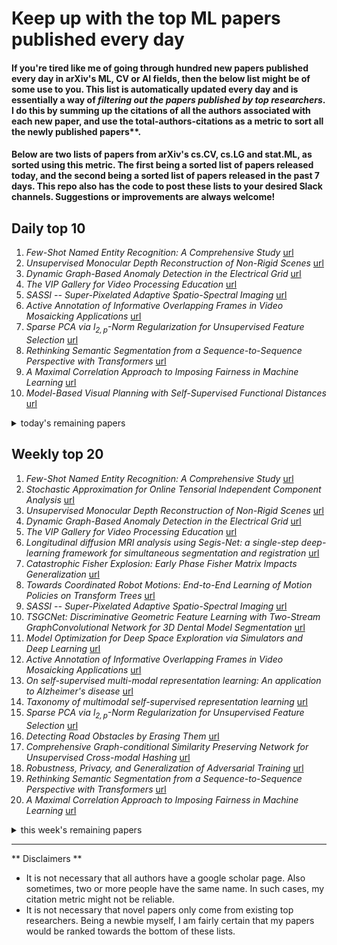 # Keep up with the top ML papers published every day

#### If you're tired like me of going through hundred new papers published every day in arXiv's ML, CV or AI fields, then the below list might be of some use to you. This list is automatically updated every day and is essentially a way of *filtering out the papers published by top researchers*. I do this by summing up the citations of all the authors associated with each new paper, and use the total-authors-citations as a metric to sort all the newly published papers**. 

#### Below are two lists of papers from arXiv's cs.CV, cs.LG and stat.ML, as sorted using this metric. The first being a sorted list of papers released today, and the second being a sorted list of papers released in the past 7 days. This repo also has the code to post these lists to your desired Slack channels. Suggestions or improvements are always welcome!

## Daily top 10
1. *Few-Shot Named Entity Recognition: A Comprehensive Study* [url](http://arxiv.org/abs/2012.14978v1)
2. *Unsupervised Monocular Depth Reconstruction of Non-Rigid Scenes* [url](http://arxiv.org/abs/2012.15680v1)
3. *Dynamic Graph-Based Anomaly Detection in the Electrical Grid* [url](http://arxiv.org/abs/2012.15006v1)
4. *The VIP Gallery for Video Processing Education* [url](http://arxiv.org/abs/2012.14625v1)
5. *SASSI -- Super-Pixelated Adaptive Spatio-Spectral Imaging* [url](http://arxiv.org/abs/2012.14495v1)
6. *Active Annotation of Informative Overlapping Frames in Video Mosaicking Applications* [url](http://arxiv.org/abs/2012.15343v1)
7. *Sparse PCA via $l_{2,p}$-Norm Regularization for Unsupervised Feature Selection* [url](http://arxiv.org/abs/2012.14595v1)
8. *Rethinking Semantic Segmentation from a Sequence-to-Sequence Perspective with Transformers* [url](http://arxiv.org/abs/2012.15840v1)
9. *A Maximal Correlation Approach to Imposing Fairness in Machine Learning* [url](http://arxiv.org/abs/2012.15259v1)
10. *Model-Based Visual Planning with Self-Supervised Functional Distances* [url](http://arxiv.org/abs/2012.15373v1)
<details><summary>today's remaining papers</summary>
  <ol start=11>
    <li><i>Nonreversible MCMC from conditional invertible transforms: a complete recipe with convergence guarantees</i> <a href="http://arxiv.org/abs/2012.15550v1">url</a></li>
    <li><i>Rethinking the Heatmap Regression for Bottom-up Human Pose Estimation</i> <a href="http://arxiv.org/abs/2012.15175v1">url</a></li>
    <li><i>LookHops: light multi-order convolution and pooling for graph classification</i> <a href="http://arxiv.org/abs/2012.15741v1">url</a></li>
    <li><i>Good practices for Bayesian Optimization of high dimensional structured spaces</i> <a href="http://arxiv.org/abs/2012.15471v1">url</a></li>
    <li><i>Bayesian Federated Learning over Wireless Networks</i> <a href="http://arxiv.org/abs/2012.15486v1">url</a></li>
    <li><i>Detecting COVID-19 from Breathing and Coughing Sounds using Deep Neural Networks</i> <a href="http://arxiv.org/abs/2012.14553v1">url</a></li>
    <li><i>AttrE2vec: Unsupervised Attributed Edge Representation Learning</i> <a href="http://arxiv.org/abs/2012.14727v1">url</a></li>
    <li><i>Fast Incremental Expectation Maximization for finite-sum optimization: nonasymptotic convergence</i> <a href="http://arxiv.org/abs/2012.14670v1">url</a></li>
    <li><i>Denoising quantum states with Quantum Autoencoders -- Theory and Applications</i> <a href="http://arxiv.org/abs/2012.14714v1">url</a></li>
    <li><i>Directed Beam Search: Plug-and-Play Lexically Constrained Language Generation</i> <a href="http://arxiv.org/abs/2012.15416v1">url</a></li>
    <li><i>Estimating Uncertainty in Neural Networks for Cardiac MRI Segmentation: A Benchmark Study</i> <a href="http://arxiv.org/abs/2012.15772v1">url</a></li>
    <li><i>Investigating Memorability of Dynamic Media</i> <a href="http://arxiv.org/abs/2012.15641v1">url</a></li>
    <li><i>Chasing the Tail in Monocular 3D Human Reconstruction with Prototype Memory</i> <a href="http://arxiv.org/abs/2012.14739v1">url</a></li>
    <li><i>Audio-Visual Floorplan Reconstruction</i> <a href="http://arxiv.org/abs/2012.15470v1">url</a></li>
    <li><i>CADA: Communication-Adaptive Distributed Adam</i> <a href="http://arxiv.org/abs/2012.15469v1">url</a></li>
    <li><i>DeepTake: Prediction of Driver Takeover Behavior using Multimodal Data</i> <a href="http://arxiv.org/abs/2012.15441v1">url</a></li>
    <li><i>Voxel R-CNN: Towards High Performance Voxel-based 3D Object Detection</i> <a href="http://arxiv.org/abs/2012.15712v1">url</a></li>
    <li><i>Patch-wise++ Perturbation for Adversarial Targeted Attacks</i> <a href="http://arxiv.org/abs/2012.15503v1">url</a></li>
    <li><i>DUT-LFSaliency: Versatile Dataset and Light Field-to-RGB Saliency Detection</i> <a href="http://arxiv.org/abs/2012.15124v1">url</a></li>
    <li><i>Beyond Offline Mapping: Learning Cross Lingual Word Embeddings through Context Anchoring</i> <a href="http://arxiv.org/abs/2012.15715v1">url</a></li>
    <li><i>Joint Verification and Reranking for Open Fact Checking Over Tables</i> <a href="http://arxiv.org/abs/2012.15115v1">url</a></li>
    <li><i>Overview of MediaEval 2020 Predicting Media Memorability Task: What Makes a Video Memorable?</i> <a href="http://arxiv.org/abs/2012.15650v1">url</a></li>
    <li><i>Linguistic calibration through metacognition: aligning dialogue agent responses with expected correctness</i> <a href="http://arxiv.org/abs/2012.14983v1">url</a></li>
    <li><i>Algorithms for Learning Graphs in Financial Markets</i> <a href="http://arxiv.org/abs/2012.15410v1">url</a></li>
    <li><i>ROAD: The Real ORNL Automotive Dynamometer Controller Area Network Intrusion Detection Dataset (with a comprehensive CAN IDS dataset survey & guide)</i> <a href="http://arxiv.org/abs/2012.14600v1">url</a></li>
    <li><i>Seeing is Knowing! Fact-based Visual Question Answering using Knowledge Graph Embeddings</i> <a href="http://arxiv.org/abs/2012.15484v1">url</a></li>
    <li><i>Evaluation and Comparison of Edge-Preserving Filters</i> <a href="http://arxiv.org/abs/2012.13778v1">url</a></li>
    <li><i>Unpaired Image Enhancement with Quality-Attention Generative Adversarial Network</i> <a href="http://arxiv.org/abs/2012.15052v1">url</a></li>
    <li><i>Towards Unsupervised Deep Image Enhancement with Generative Adversarial Network</i> <a href="http://arxiv.org/abs/2012.15020v1">url</a></li>
    <li><i>Leveraging Audio Gestalt to Predict Media Memorability</i> <a href="http://arxiv.org/abs/2012.15635v1">url</a></li>
    <li><i>Abstractive Query Focused Summarization with Query-Free Resources</i> <a href="http://arxiv.org/abs/2012.14774v1">url</a></li>
    <li><i>Combinatorial Pure Exploration with Full-bandit Feedback and Beyond: Solving Combinatorial Optimization under Uncertainty with Limited Observation</i> <a href="http://arxiv.org/abs/2012.15584v1">url</a></li>
    <li><i>Enhancing Handwritten Text Recognition with N-gram sequence decomposition and Multitask Learning</i> <a href="http://arxiv.org/abs/2012.14459v1">url</a></li>
    <li><i>OSTeC: One-Shot Texture Completion</i> <a href="http://arxiv.org/abs/2012.15370v1">url</a></li>
    <li><i>Colonoscopy Polyp Detection: Domain Adaptation From Medical Report Images to Real-time Videos</i> <a href="http://arxiv.org/abs/2012.15531v1">url</a></li>
    <li><i>Exploiting Transitivity for Top-k Selection with Score-Based Dueling Bandits</i> <a href="http://arxiv.org/abs/2012.15637v1">url</a></li>
    <li><i>Timely Communication in Federated Learning</i> <a href="http://arxiv.org/abs/2012.15831v1">url</a></li>
    <li><i>Deep Hashing for Secure Multimodal Biometrics</i> <a href="http://arxiv.org/abs/2012.14758v1">url</a></li>
    <li><i>With False Friends Like These, Who Can Have Self-Knowledge?</i> <a href="http://arxiv.org/abs/2012.14738v1">url</a></li>
    <li><i>Illumination Estimation Challenge: experience of past two years</i> <a href="http://arxiv.org/abs/2012.15779v1">url</a></li>
    <li><i>Binary Graph Neural Networks</i> <a href="http://arxiv.org/abs/2012.15823v1">url</a></li>
    <li><i>xERTE: Explainable Reasoning on Temporal Knowledge Graphs for Forecasting Future Links</i> <a href="http://arxiv.org/abs/2012.15537v1">url</a></li>
    <li><i>Simplifying Impact Prediction for Scientific Articles</i> <a href="http://arxiv.org/abs/2012.15192v1">url</a></li>
    <li><i>Poisoning Attacks on Cyber Attack Detectors for Industrial Control Systems</i> <a href="http://arxiv.org/abs/2012.15740v1">url</a></li>
    <li><i>YASO: A New Benchmark for Targeted Sentiment Analysis</i> <a href="http://arxiv.org/abs/2012.14541v1">url</a></li>
    <li><i>Fast covariance parameter estimation of spatial Gaussian process models using neural networks</i> <a href="http://arxiv.org/abs/2012.15339v1">url</a></li>
    <li><i>Bridging Cost-sensitive and Neyman-Pearson Paradigms for Asymmetric Binary Classification</i> <a href="http://arxiv.org/abs/2012.14951v1">url</a></li>
    <li><i>Infer-AVAE: An Attribute Inference Model Based on Adversarial Variational Autoencoder</i> <a href="http://arxiv.org/abs/2012.15005v1">url</a></li>
    <li><i>Explainability in Graph Neural Networks: A Taxonomic Survey</i> <a href="http://arxiv.org/abs/2012.15445v1">url</a></li>
    <li><i>Why do classifier accuracies show linear trends under distribution shift?</i> <a href="http://arxiv.org/abs/2012.15483v1">url</a></li>
    <li><i>Likelihood Ratio Exponential Families</i> <a href="http://arxiv.org/abs/2012.15480v1">url</a></li>
    <li><i>Language-Mediated, Object-Centric Representation Learning</i> <a href="http://arxiv.org/abs/2012.15814v1">url</a></li>
    <li><i>SALA: Soft Assignment Local Aggregation for 3D Semantic Segmentation</i> <a href="http://arxiv.org/abs/2012.14929v1">url</a></li>
    <li><i>FPCC-Net: Fast Point Cloud Clustering for Instance Segmentation</i> <a href="http://arxiv.org/abs/2012.14618v1">url</a></li>
    <li><i>Annotation-Efficient Learning for Medical Image Segmentation based on Noisy Pseudo Labels and Adversarial Learning</i> <a href="http://arxiv.org/abs/2012.14584v1">url</a></li>
    <li><i>Tips and Tricks for Webly-Supervised Fine-Grained Recognition: Learning from the WebFG 2020 Challenge</i> <a href="http://arxiv.org/abs/2012.14672v1">url</a></li>
    <li><i>Adjusted chi-square test for degree-corrected block models</i> <a href="http://arxiv.org/abs/2012.15047v1">url</a></li>
    <li><i>FastIF: Scalable Influence Functions for Efficient Model Interpretation and Debugging</i> <a href="http://arxiv.org/abs/2012.15781v1">url</a></li>
    <li><i>Twin Neural Network Regression</i> <a href="http://arxiv.org/abs/2012.14873v1">url</a></li>
    <li><i>Accelerating ODE-Based Neural Networks on Low-Cost FPGAs</i> <a href="http://arxiv.org/abs/2012.15465v1">url</a></li>
    <li><i>Differentiable Programming à la Moreau</i> <a href="http://arxiv.org/abs/2012.15458v1">url</a></li>
    <li><i>Making Pre-trained Language Models Better Few-shot Learners</i> <a href="http://arxiv.org/abs/2012.15723v1">url</a></li>
    <li><i>Perspective: A Phase Diagram for Deep Learning unifying Jamming, Feature Learning and Lazy Training</i> <a href="http://arxiv.org/abs/2012.15110v1">url</a></li>
    <li><i>Optimal trees selection for classification via out-of-bag assessment and sub-bagging</i> <a href="http://arxiv.org/abs/2012.15301v1">url</a></li>
    <li><i>SID: Incremental Learning for Anchor-Free Object Detection via Selective and Inter-Related Distillation</i> <a href="http://arxiv.org/abs/2012.15439v1">url</a></li>
    <li><i>SGD Distributional Dynamics of Three Layer Neural Networks</i> <a href="http://arxiv.org/abs/2012.15036v1">url</a></li>
    <li><i>Provident Vehicle Detection at Night: The PVDN Dataset</i> <a href="http://arxiv.org/abs/2012.15376v1">url</a></li>
    <li><i>Temporally-Transferable Perturbations: Efficient, One-Shot Adversarial Attacks for Online Visual Object Trackers</i> <a href="http://arxiv.org/abs/2012.15183v1">url</a></li>
    <li><i>Privacy-Constrained Policies via Mutual Information Regularized Policy Gradients</i> <a href="http://arxiv.org/abs/2012.15019v1">url</a></li>
    <li><i>Ensembled ResUnet for Anatomical Brain Barriers Segmentation</i> <a href="http://arxiv.org/abs/2012.14567v1">url</a></li>
    <li><i>DDANet: Dual Decoder Attention Network for Automatic Polyp Segmentation</i> <a href="http://arxiv.org/abs/2012.15245v1">url</a></li>
    <li><i>Source Identification for Mixtures of Product Distributions</i> <a href="http://arxiv.org/abs/2012.14540v1">url</a></li>
    <li><i>Effective Email Spam Detection System using Extreme Gradient Boosting</i> <a href="http://arxiv.org/abs/2012.14430v1">url</a></li>
    <li><i>Comparison of different CNNs for breast tumor classification from ultrasound images</i> <a href="http://arxiv.org/abs/2012.14517v1">url</a></li>
    <li><i>Joint Air Quality and Weather Prediction Based on Multi-Adversarial Spatiotemporal Networks</i> <a href="http://arxiv.org/abs/2012.15037v1">url</a></li>
    <li><i>Understanding and Improving Encoder Layer Fusion in Sequence-to-Sequence Learning</i> <a href="http://arxiv.org/abs/2012.14768v1">url</a></li>
    <li><i>Learning from the Worst: Dynamically Generated Datasets to Improve Online Hate Detection</i> <a href="http://arxiv.org/abs/2012.15761v1">url</a></li>
    <li><i>Myocardial Segmentation of Cardiac MRI Sequences with Temporal Consistency for Coronary Artery Disease Diagnosis</i> <a href="http://arxiv.org/abs/2012.14564v1">url</a></li>
    <li><i>Explanations of Machine Learning predictions: a mandatory step for its application to Operational Processes</i> <a href="http://arxiv.org/abs/2012.15103v1">url</a></li>
    <li><i>Real-time Webcam Heart-Rate and Variability Estimation with Clean Ground Truth for Evaluation</i> <a href="http://arxiv.org/abs/2012.15846v1">url</a></li>
    <li><i>Medico Multimedia Task at MediaEval 2020: Automatic Polyp Segmentation</i> <a href="http://arxiv.org/abs/2012.15244v1">url</a></li>
    <li><i>Fairness in Machine Learning</i> <a href="http://arxiv.org/abs/2012.15816v1">url</a></li>
    <li><i>Improved Sample Complexity for Incremental Autonomous Exploration in MDPs</i> <a href="http://arxiv.org/abs/2012.14755v1">url</a></li>
    <li><i>Automatic Historical Feature Generation through Tree-based Method in Ads Prediction</i> <a href="http://arxiv.org/abs/2012.15522v1">url</a></li>
    <li><i>Accurate Word Representations with Universal Visual Guidance</i> <a href="http://arxiv.org/abs/2012.15086v1">url</a></li>
    <li><i>Accelerated NMR Spectroscopy: Merge Optimization with Deep Learning</i> <a href="http://arxiv.org/abs/2012.14830v1">url</a></li>
    <li><i>Bidirectional Mapping Coupled GAN for Generalized Zero-Shot Learning</i> <a href="http://arxiv.org/abs/2012.15054v1">url</a></li>
    <li><i>Deep Graph Generators: A Survey</i> <a href="http://arxiv.org/abs/2012.15544v1">url</a></li>
    <li><i>3D Human motion anticipation and classification</i> <a href="http://arxiv.org/abs/2012.15378v1">url</a></li>
    <li><i>kōan: A Corrected CBOW Implementation</i> <a href="http://arxiv.org/abs/2012.15332v1">url</a></li>
    <li><i>Growing Deep Forests Efficiently with Soft Routing and Learned Connectivity</i> <a href="http://arxiv.org/abs/2012.14878v1">url</a></li>
    <li><i>Similarity Classification of Public Transit Stations</i> <a href="http://arxiv.org/abs/2012.15267v1">url</a></li>
    <li><i>DeepSphere: a graph-based spherical CNN</i> <a href="http://arxiv.org/abs/2012.15000v1">url</a></li>
    <li><i>iGOS++: Integrated Gradient Optimized Saliency by Bilateral Perturbations</i> <a href="http://arxiv.org/abs/2012.15783v1">url</a></li>
    <li><i>Incentivizing Routing Choices for Safe and Efficient Transportation in the Face of the COVID-19 Pandemic</i> <a href="http://arxiv.org/abs/2012.15749v1">url</a></li>
    <li><i>Ensembles of Localised Models for Time Series Forecasting</i> <a href="http://arxiv.org/abs/2012.15059v1">url</a></li>
    <li><i>Graph-based non-linear least squares optimization for visual place recognition in changing environments</i> <a href="http://arxiv.org/abs/2012.14766v1">url</a></li>
    <li><i>Visual-Thermal Camera Dataset Release and Multi-Modal Alignment without Calibration Information</i> <a href="http://arxiv.org/abs/2012.14833v1">url</a></li>
    <li><i>Supermodularity and valid inequalities for quadratic optimization with indicators</i> <a href="http://arxiv.org/abs/2012.14633v1">url</a></li>
    <li><i>A Subword Guided Neural Word Segmentation Model for Sindhi</i> <a href="http://arxiv.org/abs/2012.15079v1">url</a></li>
    <li><i>Phishing Detection through Email Embeddings</i> <a href="http://arxiv.org/abs/2012.14488v1">url</a></li>
    <li><i>Provably Training Neural Network Classifiers under Fairness Constraints</i> <a href="http://arxiv.org/abs/2012.15274v1">url</a></li>
    <li><i>Kaleidoscope: An Efficient, Learnable Representation For All Structured Linear Maps</i> <a href="http://arxiv.org/abs/2012.14966v1">url</a></li>
    <li><i>The Sample Complexity of Robust Covariance Testing</i> <a href="http://arxiv.org/abs/2012.15802v1">url</a></li>
    <li><i>Minimum Excess Risk in Bayesian Learning</i> <a href="http://arxiv.org/abs/2012.14868v1">url</a></li>
    <li><i>Fast Hyperspectral Image Recovery via Non-iterative Fusion of Dual-Camera Compressive Hyperspectral Imaging</i> <a href="http://arxiv.org/abs/2012.15104v1">url</a></li>
    <li><i>Curriculum-based Deep Reinforcement Learning for Quantum Control</i> <a href="http://arxiv.org/abs/2012.15427v1">url</a></li>
    <li><i>Towards Reducing Severe Defocus Spread Effects for Multi-Focus Image Fusion via an Optimization Based Strategy</i> <a href="http://arxiv.org/abs/2012.14678v1">url</a></li>
    <li><i>NBNet: Noise Basis Learning for Image Denoising with Subspace Projection</i> <a href="http://arxiv.org/abs/2012.15028v1">url</a></li>
    <li><i>Elastic Net based Feature Ranking and Selection</i> <a href="http://arxiv.org/abs/2012.14982v1">url</a></li>
    <li><i>Topological obstructions in neural networks learning</i> <a href="http://arxiv.org/abs/2012.15834v1">url</a></li>
    <li><i>Is Pessimism Provably Efficient for Offline RL?</i> <a href="http://arxiv.org/abs/2012.15085v1">url</a></li>
    <li><i>Autonomous Maintenance in IoT Networks via AoI-driven Deep Reinforcement Learning</i> <a href="http://arxiv.org/abs/2012.15548v1">url</a></li>
    <li><i>A CNN Approach to Simultaneously Count Plants and Detect Plantation-Rows from UAV Imagery</i> <a href="http://arxiv.org/abs/2012.15827v1">url</a></li>
    <li><i>Towards User Scheduling for 6G: A Fairness-Oriented Scheduler Using Multi-Agent Reinforcement Learning</i> <a href="http://arxiv.org/abs/2012.15081v1">url</a></li>
    <li><i>An automatic procedure to determine groups of nonparametric regression curves</i> <a href="http://arxiv.org/abs/2012.15278v1">url</a></li>
    <li><i>2D or not 2D? Adaptive 3D Convolution Selection for Efficient Video Recognition</i> <a href="http://arxiv.org/abs/2012.14950v1">url</a></li>
    <li><i>Straggler-Resilient Federated Learning: Leveraging the Interplay Between Statistical Accuracy and System Heterogeneity</i> <a href="http://arxiv.org/abs/2012.14453v1">url</a></li>
    <li><i>AU-Expression Knowledge Constrained Representation Learning for Facial Expression Recognition</i> <a href="http://arxiv.org/abs/2012.14587v1">url</a></li>
    <li><i>AILearn: An Adaptive Incremental Learning Model for Spoof Fingerprint Detection</i> <a href="http://arxiv.org/abs/2012.14639v1">url</a></li>
    <li><i>Divergence Regulated Encoder Network for Joint Dimensionality Reduction and Classification</i> <a href="http://arxiv.org/abs/2012.15764v1">url</a></li>
    <li><i>The Adaptive Dynamic Programming Toolbox</i> <a href="http://arxiv.org/abs/2012.14654v1">url</a></li>
    <li><i>Robust Data-Driven Error Compensation for a Battery Model</i> <a href="http://arxiv.org/abs/2012.15686v1">url</a></li>
    <li><i>Drift-Aware Multi-Memory Model for Imbalanced Data Streams</i> <a href="http://arxiv.org/abs/2012.14791v1">url</a></li>
    <li><i>Neural Network Approximations for Calabi-Yau Metrics</i> <a href="http://arxiv.org/abs/2012.15821v1">url</a></li>
    <li><i>Coded Machine Unlearning</i> <a href="http://arxiv.org/abs/2012.15721v1">url</a></li>
    <li><i>Uncertainty Bounds for Multivariate Machine Learning Predictions on High-Strain Brittle Fracture</i> <a href="http://arxiv.org/abs/2012.15739v1">url</a></li>
    <li><i>Text-Free Image-to-Speech Synthesis Using Learned Segmental Units</i> <a href="http://arxiv.org/abs/2012.15454v1">url</a></li>
    <li><i>CorrNet3D: Unsupervised End-to-end Learning of Dense Correspondence for 3D Point Clouds</i> <a href="http://arxiv.org/abs/2012.15638v1">url</a></li>
    <li><i>Knowledge Distillation with Adaptive Asymmetric Label Sharpening for Semi-supervised Fracture Detection in Chest X-rays</i> <a href="http://arxiv.org/abs/2012.15359v1">url</a></li>
    <li><i>The Price is (Probably) Right: Learning Market Equilibria from Samples</i> <a href="http://arxiv.org/abs/2012.14838v1">url</a></li>
    <li><i>MRI brain tumor segmentation and uncertainty estimation using 3D-UNet architectures</i> <a href="http://arxiv.org/abs/2012.15294v1">url</a></li>
    <li><i>A Constant-time Adaptive Negative Sampling</i> <a href="http://arxiv.org/abs/2012.15843v1">url</a></li>
    <li><i>Deep Learning Towards Edge Computing: Neural Networks Straight from Compressed Data</i> <a href="http://arxiv.org/abs/2012.14426v1">url</a></li>
    <li><i>Optimizing Deeper Transformers on Small Datasets: An Application on Text-to-SQL Semantic Parsing</i> <a href="http://arxiv.org/abs/2012.15355v1">url</a></li>
    <li><i>Visual Probing and Correction of Object Recognition Models with Interactive user feedback</i> <a href="http://arxiv.org/abs/2012.14544v1">url</a></li>
    <li><i>Flexible model composition in machine learning and its implementation in MLJ</i> <a href="http://arxiv.org/abs/2012.15505v1">url</a></li>
    <li><i>A Deep Reinforcement Learning Based Multi-Criteria Decision Support System for Textile Manufacturing Process Optimization</i> <a href="http://arxiv.org/abs/2012.14794v1">url</a></li>
    <li><i>Multi-Channel Sequential Behavior Networks for User Modeling in Online Advertising</i> <a href="http://arxiv.org/abs/2012.15728v1">url</a></li>
    <li><i>Refined bounds for randomized experimental design</i> <a href="http://arxiv.org/abs/2012.15726v1">url</a></li>
    <li><i>An Experimental Evaluation of Transformer-based Language Models in the Biomedical Domain</i> <a href="http://arxiv.org/abs/2012.15419v1">url</a></li>
    <li><i>Hybrid Micro/Macro Level Convolution for Heterogeneous Graph Learning</i> <a href="http://arxiv.org/abs/2012.14722v1">url</a></li>
    <li><i>Inference for Low-rank Tensors -- No Need to Debias</i> <a href="http://arxiv.org/abs/2012.14844v1">url</a></li>
    <li><i>Adaptive filters for the moving target indicator system</i> <a href="http://arxiv.org/abs/2012.15440v1">url</a></li>
    <li><i>Learned Multi-Resolution Variable-Rate Image Compression with Octave-based Residual Blocks</i> <a href="http://arxiv.org/abs/2012.15463v1">url</a></li>
    <li><i>PFL-MoE: Personalized Federated Learning Based on Mixture of Experts</i> <a href="http://arxiv.org/abs/2012.15589v1">url</a></li>
    <li><i>Survey of the Detection and Classification of Pulmonary Lesions via CT and X-Ray</i> <a href="http://arxiv.org/abs/2012.15442v1">url</a></li>
    <li><i>NeuralMagicEye: Learning to See and Understand the Scene Behind an Autostereogram</i> <a href="http://arxiv.org/abs/2012.15692v1">url</a></li>
    <li><i>MGML: Multi-Granularity Multi-Level Feature Ensemble Network for Remote Sensing Scene Classification</i> <a href="http://arxiv.org/abs/2012.14569v1">url</a></li>
    <li><i>Quantitative Evaluations on Saliency Methods: An Experimental Study</i> <a href="http://arxiv.org/abs/2012.15616v1">url</a></li>
    <li><i>Learning Energy-Based Model with Variational Auto-Encoder as Amortized Sampler</i> <a href="http://arxiv.org/abs/2012.14936v1">url</a></li>
    <li><i>Decentralized Control with Graph Neural Networks</i> <a href="http://arxiv.org/abs/2012.14906v1">url</a></li>
    <li><i>Behavior of linear L2-boosting algorithms in the vanishing learning rate asymptotic</i> <a href="http://arxiv.org/abs/2012.14657v1">url</a></li>
    <li><i>Beating Attackers At Their Own Games: Adversarial Example Detection Using Adversarial Gradient Directions</i> <a href="http://arxiv.org/abs/2012.15386v1">url</a></li>
    <li><i>TrustMAE: A Noise-Resilient Defect Classification Framework using Memory-Augmented Auto-Encoders with Trust Regions</i> <a href="http://arxiv.org/abs/2012.14629v1">url</a></li>
    <li><i>Synthetic Source Language Augmentation for Colloquial Neural Machine Translation</i> <a href="http://arxiv.org/abs/2012.15178v1">url</a></li>
    <li><i>A Novel Resampling Technique for Imbalanced Dataset Optimization</i> <a href="http://arxiv.org/abs/2012.15231v1">url</a></li>
    <li><i>Multi-view Temporal Alignment for Non-parallel Articulatory-to-Acoustic Speech Synthesis</i> <a href="http://arxiv.org/abs/2012.15184v1">url</a></li>
    <li><i>COIN: Contrastive Identifier Network for Breast Mass Diagnosis in Mammography</i> <a href="http://arxiv.org/abs/2012.14690v1">url</a></li>
    <li><i>An extension of the angular synchronization problem to the heterogeneous setting</i> <a href="http://arxiv.org/abs/2012.14932v1">url</a></li>
    <li><i>Object sorting using faster R-CNN</i> <a href="http://arxiv.org/abs/2012.14840v1">url</a></li>
    <li><i>Learning a Dynamic Map of Visual Appearance</i> <a href="http://arxiv.org/abs/2012.14885v1">url</a></li>
    <li><i>Learning non-stationary Langevin dynamics from stochastic observations of latent trajectories</i> <a href="http://arxiv.org/abs/2012.14944v1">url</a></li>
    <li><i>Assessment of the Relative Importance of different hyper-parameters of LSTM for an IDS</i> <a href="http://arxiv.org/abs/2012.14427v1">url</a></li>
    <li><i>Asynchronous Advantage Actor Critic: Non-asymptotic Analysis and Linear Speedup</i> <a href="http://arxiv.org/abs/2012.15511v1">url</a></li>
    <li><i>Learning to Optimize Energy Efficiency in Energy Harvesting Wireless Sensor Networks</i> <a href="http://arxiv.org/abs/2012.15203v1">url</a></li>
    <li><i>Super-k: A Piecewise Linear Classifier Based on Voronoi Tessellations</i> <a href="http://arxiv.org/abs/2012.15492v1">url</a></li>
    <li><i>Hierarchical Representation via Message Propagation for Robust Model Fitting</i> <a href="http://arxiv.org/abs/2012.14597v1">url</a></li>
    <li><i>TransTrack: Multiple-Object Tracking with Transformer</i> <a href="http://arxiv.org/abs/2012.15460v1">url</a></li>
    <li><i>An Online Algorithm for Maximum-Likelihood Quantum State Tomography</i> <a href="http://arxiv.org/abs/2012.15498v1">url</a></li>
    <li><i>Automatic Polyp Segmentation using U-Net-ResNet50</i> <a href="http://arxiv.org/abs/2012.15247v1">url</a></li>
    <li><i>Particle Dual Averaging: Optimization of Mean Field Neural Networks with Global Convergence Rate Analysis</i> <a href="http://arxiv.org/abs/2012.15477v1">url</a></li>
    <li><i>BayesCard: A Unified Bayesian Framework for Cardinality Estimation</i> <a href="http://arxiv.org/abs/2012.14743v1">url</a></li>
    <li><i>Constrained and Composite Optimization via Adaptive Sampling Methods</i> <a href="http://arxiv.org/abs/2012.15411v1">url</a></li>
    <li><i>SharpGAN: Receptive Field Block Net for Dynamic Scene Deblurring</i> <a href="http://arxiv.org/abs/2012.15432v1">url</a></li>
    <li><i>A Review of Machine Learning Techniques for Applied Eye Fundus and Tongue Digital Image Processing with Diabetes Management System</i> <a href="http://arxiv.org/abs/2012.15025v1">url</a></li>
    <li><i>Improving Unsupervised Domain Adaptation by Reducing Bi-level Feature Redundancy</i> <a href="http://arxiv.org/abs/2012.15732v1">url</a></li>
    <li><i>Damaged Fingerprint Recognition by Convolutional Long Short-Term Memory Networks for Forensic Purposes</i> <a href="http://arxiv.org/abs/2012.15041v1">url</a></li>
    <li><i>Image-to-Image Retrieval by Learning Similarity between Scene Graphs</i> <a href="http://arxiv.org/abs/2012.14700v1">url</a></li>
    <li><i>Robust Asymmetric Learning in POMDPs</i> <a href="http://arxiv.org/abs/2012.15566v1">url</a></li>
    <li><i>H2NF-Net for Brain Tumor Segmentation using Multimodal MR Imaging: 2nd Place Solution to BraTS Challenge 2020 Segmentation Task</i> <a href="http://arxiv.org/abs/2012.15318v1">url</a></li>
    <li><i>Detecting Anomalous line-items by Modeling the Legal Case Lifecycle</i> <a href="http://arxiv.org/abs/2012.14511v1">url</a></li>
    <li><i>FREA-Unet: Frequency-aware U-net for Modality Transfer</i> <a href="http://arxiv.org/abs/2012.15397v1">url</a></li>
    <li><i>Am I Rare? An Intelligent Summarization Approach for Identifying Hidden Anomalies</i> <a href="http://arxiv.org/abs/2012.15755v1">url</a></li>
    <li><i>Towards Zero-Shot Knowledge Distillation for Natural Language Processing</i> <a href="http://arxiv.org/abs/2012.15495v1">url</a></li>
    <li><i>Sequential Deep Learning for Credit Risk Monitoring with Tabular Financial Data</i> <a href="http://arxiv.org/abs/2012.15330v1">url</a></li>
    <li><i>Meta Learning Backpropagation And Improving It</i> <a href="http://arxiv.org/abs/2012.14905v1">url</a></li>
    <li><i>Random Planted Forest: a directly interpretable tree ensemble</i> <a href="http://arxiv.org/abs/2012.14563v1">url</a></li>
    <li><i>Graph neural network based approximation of Node Resiliency in complex networks</i> <a href="http://arxiv.org/abs/2012.15725v1">url</a></li>
    <li><i>Inference post Selection of Group-sparse Regression Models</i> <a href="http://arxiv.org/abs/2012.15664v1">url</a></li>
    <li><i>No-substitution k-means Clustering with Adversarial Order</i> <a href="http://arxiv.org/abs/2012.14512v1">url</a></li>
    <li><i>Neural Body: Implicit Neural Representations with Structured Latent Codes for Novel View Synthesis of Dynamic Humans</i> <a href="http://arxiv.org/abs/2012.15838v1">url</a></li>
    <li><i>Some Algorithms on Exact, Approximate and Error-Tolerant Graph Matching</i> <a href="http://arxiv.org/abs/2012.15279v1">url</a></li>
    <li><i>RTS3D: Real-time Stereo 3D Detection from 4D Feature-Consistency Embedding Space for Autonomous Driving</i> <a href="http://arxiv.org/abs/2012.15072v1">url</a></li>
    <li><i>Detecting Hate Speech in Multi-modal Memes</i> <a href="http://arxiv.org/abs/2012.14891v1">url</a></li>
    <li><i>MM-FSOD: Meta and metric integrated few-shot object detection</i> <a href="http://arxiv.org/abs/2012.15159v1">url</a></li>
    <li><i>New Bag of Deep Visual Words based features to classify chest x-ray images for COVID-19 diagnosis</i> <a href="http://arxiv.org/abs/2012.15413v1">url</a></li>
    <li><i>Stack-based Buffer Overflow Detection using Recurrent Neural Networks</i> <a href="http://arxiv.org/abs/2012.15116v1">url</a></li>
    <li><i>Towards Fair Deep Anomaly Detection</i> <a href="http://arxiv.org/abs/2012.14961v1">url</a></li>
    <li><i>Bayesian Inductive Learner for Graph Resiliency under uncertainty</i> <a href="http://arxiv.org/abs/2012.15733v1">url</a></li>
    <li><i>Testing Product Distributions: A Closer Look</i> <a href="http://arxiv.org/abs/2012.14632v1">url</a></li>
    <li><i>A Differentially Private Multi-Output Deep Generative Networks Approach For Activity Diary Synthesis</i> <a href="http://arxiv.org/abs/2012.14574v1">url</a></li>
    <li><i>Predicting Organizational Cybersecurity Risk: A Deep Learning Approach</i> <a href="http://arxiv.org/abs/2012.14425v1">url</a></li>
    <li><i>SkiNet: A Deep Learning Solution for Skin Lesion Diagnosis with Uncertainty Estimation and Explainability</i> <a href="http://arxiv.org/abs/2012.15049v1">url</a></li>
    <li><i>Emergent Symbols through Binding in External Memory</i> <a href="http://arxiv.org/abs/2012.14601v1">url</a></li>
    <li><i>CNN-based Single Image Crowd Counting: Network Design, Loss Function and Supervisory Signal</i> <a href="http://arxiv.org/abs/2012.15685v1">url</a></li>
    <li><i>Searching a Raw Video Database using Natural Language Queries</i> <a href="http://arxiv.org/abs/2012.15565v1">url</a></li>
    <li><i>Fast Global Convergence for Low-rank Matrix Recovery via Riemannian Gradient Descent with Random Initialization</i> <a href="http://arxiv.org/abs/2012.15467v1">url</a></li>
    <li><i>Continuity of Generalized Entropy and Statistical Learning</i> <a href="http://arxiv.org/abs/2012.15829v1">url</a></li>
    <li><i>I/O Lower Bounds for Auto-tuning of Convolutions in CNNs</i> <a href="http://arxiv.org/abs/2012.15667v1">url</a></li>
    <li><i>A Deep Retinal Image Quality Assessment Network with Salient Structure Priors</i> <a href="http://arxiv.org/abs/2012.15575v1">url</a></li>
    <li><i>Exploiting Shared Knowledge from Non-COVID Lesions for Annotation-Efficient COVID-19 CT Lung Infection Segmentation</i> <a href="http://arxiv.org/abs/2012.15564v1">url</a></li>
    <li><i>Incremental Embedding Learning via Zero-Shot Translation</i> <a href="http://arxiv.org/abs/2012.15497v1">url</a></li>
    <li><i>Multi-Agent Reinforcement Learning for Unmanned Aerial Vehicle Coordination by Multi-Critic Policy Gradient Optimization</i> <a href="http://arxiv.org/abs/2012.15472v1">url</a></li>
    <li><i>Gated Ensemble of Spatio-temporal Mixture of Experts for Multi-task Learning in Ride-hailing System</i> <a href="http://arxiv.org/abs/2012.15408v1">url</a></li>
    <li><i>Generalized Operating Procedure for Deep Learning: an Unconstrained Optimal Design Perspective</i> <a href="http://arxiv.org/abs/2012.15391v1">url</a></li>
    <li><i>Model Free Reinforcement Learning Algorithm for Stationary Mean field Equilibrium for Multiple Types of Agents</i> <a href="http://arxiv.org/abs/2012.15377v1">url</a></li>
    <li><i>Crossover-SGD: A gossip-based communication in distributed deep learning for alleviating large mini-batch problem and enhancing scalability</i> <a href="http://arxiv.org/abs/2012.15198v1">url</a></li>
    <li><i>Out of Order: How important is the sequential order of words in a sentence in Natural Language Understanding tasks?</i> <a href="http://arxiv.org/abs/2012.15180v1">url</a></li>
    <li><i>Exploring Large Context for Cerebral Aneurysm Segmentation</i> <a href="http://arxiv.org/abs/2012.15136v1">url</a></li>
    <li><i>Risk Guarantees for End-to-End Prediction and Optimization Processes</i> <a href="http://arxiv.org/abs/2012.15046v1">url</a></li>
    <li><i>Unsupervised Real Time Prediction of Faults Using the Support Vector Machine</i> <a href="http://arxiv.org/abs/2012.15032v1">url</a></li>
    <li><i>Equipment Failure Analysis for Oil and Gas Industry with an Ensemble Predictive Model</i> <a href="http://arxiv.org/abs/2012.15030v1">url</a></li>
    <li><i>Adaptive Graph Diffusion Networks with Hop-wise Attention</i> <a href="http://arxiv.org/abs/2012.15024v1">url</a></li>
    <li><i>Improving Adversarial Robustness in Weight-quantized Neural Networks</i> <a href="http://arxiv.org/abs/2012.14965v1">url</a></li>
    <li><i>LISPR: An Options Framework for Policy Reuse with Reinforcement Learning</i> <a href="http://arxiv.org/abs/2012.14942v1">url</a></li>
    <li><i>Statistical Formulas for F Measures</i> <a href="http://arxiv.org/abs/2012.14894v1">url</a></li>
    <li><i>Learning Adversarial Markov Decision Processes with Delayed Feedback</i> <a href="http://arxiv.org/abs/2012.14843v1">url</a></li>
    <li><i>Semi-supervised Cardiac Image Segmentation via Label Propagation and Style Transfer</i> <a href="http://arxiv.org/abs/2012.14785v1">url</a></li>
    <li><i>Advances in deep learning methods for pavement surface crack detection and identification with visible light visual images</i> <a href="http://arxiv.org/abs/2012.14704v1">url</a></li>
    <li><i>Reinforcement Learning for Control of Valves</i> <a href="http://arxiv.org/abs/2012.14668v1">url</a></li>
    <li><i>Parzen Window Approximation on Riemannian Manifold</i> <a href="http://arxiv.org/abs/2012.14661v1">url</a></li>
    <li><i>MS-GWNN:multi-scale graph wavelet neural network for breast cancer diagnosis</i> <a href="http://arxiv.org/abs/2012.14619v1">url</a></li>
    <li><i>Gradient Descent Averaging and Primal-dual Averaging for Strongly Convex Optimization</i> <a href="http://arxiv.org/abs/2012.14558v1">url</a></li>
    <li><i>Cascaded Framework for Automatic Evaluation of Myocardial Infarction from Delayed-Enhancement Cardiac MRI</i> <a href="http://arxiv.org/abs/2012.14556v1">url</a></li>
    <li><i>TensorX: Extensible API for Neural Network Model Design and Deployment</i> <a href="http://arxiv.org/abs/2012.14539v1">url</a></li>
    <li><i>Multivariate Smoothing via the Fourier Integral Theorem and Fourier Kernel</i> <a href="http://arxiv.org/abs/2012.14482v1">url</a></li>
    <li><i>Classification of Pathological and Normal Gait: A Survey</i> <a href="http://arxiv.org/abs/2012.14465v1">url</a></li>
    <li><i>EC-GAN: Low-Sample Classification using Semi-Supervised Algorithms and GANs</i> <a href="http://arxiv.org/abs/2012.15864v1">url</a></li>
  </ol>
</details>

## Weekly top 20
1. *Few-Shot Named Entity Recognition: A Comprehensive Study* [url](http://arxiv.org/abs/2012.14978v1)
2. *Stochastic Approximation for Online Tensorial Independent Component Analysis* [url](http://arxiv.org/abs/2012.14415v1)
3. *Unsupervised Monocular Depth Reconstruction of Non-Rigid Scenes* [url](http://arxiv.org/abs/2012.15680v1)
4. *Dynamic Graph-Based Anomaly Detection in the Electrical Grid* [url](http://arxiv.org/abs/2012.15006v1)
5. *The VIP Gallery for Video Processing Education* [url](http://arxiv.org/abs/2012.14625v1)
6. *Longitudinal diffusion MRI analysis using Segis-Net: a single-step deep-learning framework for simultaneous segmentation and registration* [url](http://arxiv.org/abs/2012.14230v1)
7. *Catastrophic Fisher Explosion: Early Phase Fisher Matrix Impacts Generalization* [url](http://arxiv.org/abs/2012.14193v1)
8. *Towards Coordinated Robot Motions: End-to-End Learning of Motion Policies on Transform Trees* [url](http://arxiv.org/abs/2012.13457v1)
9. *SASSI -- Super-Pixelated Adaptive Spatio-Spectral Imaging* [url](http://arxiv.org/abs/2012.14495v1)
10. *TSGCNet: Discriminative Geometric Feature Learning with Two-Stream GraphConvolutional Network for 3D Dental Model Segmentation* [url](http://arxiv.org/abs/2012.13697v1)
11. *Model Optimization for Deep Space Exploration via Simulators and Deep Learning* [url](http://arxiv.org/abs/2012.14092v1)
12. *Active Annotation of Informative Overlapping Frames in Video Mosaicking Applications* [url](http://arxiv.org/abs/2012.15343v1)
13. *On self-supervised multi-modal representation learning: An application to Alzheimer's disease* [url](http://arxiv.org/abs/2012.13619v1)
14. *Taxonomy of multimodal self-supervised representation learning* [url](http://arxiv.org/abs/2012.13623v1)
15. *Sparse PCA via $l_{2,p}$-Norm Regularization for Unsupervised Feature Selection* [url](http://arxiv.org/abs/2012.14595v1)
16. *Detecting Road Obstacles by Erasing Them* [url](http://arxiv.org/abs/2012.13633v1)
17. *Comprehensive Graph-conditional Similarity Preserving Network for Unsupervised Cross-modal Hashing* [url](http://arxiv.org/abs/2012.13538v1)
18. *Robustness, Privacy, and Generalization of Adversarial Training* [url](http://arxiv.org/abs/2012.13573v1)
19. *Rethinking Semantic Segmentation from a Sequence-to-Sequence Perspective with Transformers* [url](http://arxiv.org/abs/2012.15840v1)
20. *A Maximal Correlation Approach to Imposing Fairness in Machine Learning* [url](http://arxiv.org/abs/2012.15259v1)
<details><summary>this week's remaining papers</summary>
  <ol start=21>
    <li><i>Model-Based Visual Planning with Self-Supervised Functional Distances</i> <a href="http://arxiv.org/abs/2012.15373v1">url</a></li>
    <li><i>Nonreversible MCMC from conditional invertible transforms: a complete recipe with convergence guarantees</i> <a href="http://arxiv.org/abs/2012.15550v1">url</a></li>
    <li><i>Rethinking the Heatmap Regression for Bottom-up Human Pose Estimation</i> <a href="http://arxiv.org/abs/2012.15175v1">url</a></li>
    <li><i>LookHops: light multi-order convolution and pooling for graph classification</i> <a href="http://arxiv.org/abs/2012.15741v1">url</a></li>
    <li><i>Federated Multi-Agent Actor-Critic Learning for Age Sensitive Mobile Edge Computing</i> <a href="http://arxiv.org/abs/2012.14137v1">url</a></li>
    <li><i>Diagnosis/Prognosis of COVID-19 Images: Challenges, Opportunities, and Applications</i> <a href="http://arxiv.org/abs/2012.14106v1">url</a></li>
    <li><i>Good practices for Bayesian Optimization of high dimensional structured spaces</i> <a href="http://arxiv.org/abs/2012.15471v1">url</a></li>
    <li><i>Bayesian Federated Learning over Wireless Networks</i> <a href="http://arxiv.org/abs/2012.15486v1">url</a></li>
    <li><i>Generative VoxelNet: Learning Energy-Based Models for 3D Shape Synthesis and Analysis</i> <a href="http://arxiv.org/abs/2012.13522v1">url</a></li>
    <li><i>Understanding Decoupled and Early Weight Decay</i> <a href="http://arxiv.org/abs/2012.13841v1">url</a></li>
    <li><i>Aerial Imagery Pile burn detection using Deep Learning: the FLAME dataset</i> <a href="http://arxiv.org/abs/2012.14036v1">url</a></li>
    <li><i>DeepSurfels: Learning Online Appearance Fusion</i> <a href="http://arxiv.org/abs/2012.14240v1">url</a></li>
    <li><i>Detecting COVID-19 from Breathing and Coughing Sounds using Deep Neural Networks</i> <a href="http://arxiv.org/abs/2012.14553v1">url</a></li>
    <li><i>AttrE2vec: Unsupervised Attributed Edge Representation Learning</i> <a href="http://arxiv.org/abs/2012.14727v1">url</a></li>
    <li><i>Fast Incremental Expectation Maximization for finite-sum optimization: nonasymptotic convergence</i> <a href="http://arxiv.org/abs/2012.14670v1">url</a></li>
    <li><i>Denoising quantum states with Quantum Autoencoders -- Theory and Applications</i> <a href="http://arxiv.org/abs/2012.14714v1">url</a></li>
    <li><i>Directed Beam Search: Plug-and-Play Lexically Constrained Language Generation</i> <a href="http://arxiv.org/abs/2012.15416v1">url</a></li>
    <li><i>Estimating Uncertainty in Neural Networks for Cardiac MRI Segmentation: A Benchmark Study</i> <a href="http://arxiv.org/abs/2012.15772v1">url</a></li>
    <li><i>Investigating Memorability of Dynamic Media</i> <a href="http://arxiv.org/abs/2012.15641v1">url</a></li>
    <li><i>Mixed-Privacy Forgetting in Deep Networks</i> <a href="http://arxiv.org/abs/2012.13431v1">url</a></li>
    <li><i>Chasing the Tail in Monocular 3D Human Reconstruction with Prototype Memory</i> <a href="http://arxiv.org/abs/2012.14739v1">url</a></li>
    <li><i>SparsePipe: Parallel Deep Learning for 3D Point Clouds</i> <a href="http://arxiv.org/abs/2012.13846v1">url</a></li>
    <li><i>Deep Neural Models for color discrimination and color constancy</i> <a href="http://arxiv.org/abs/2012.14402v1">url</a></li>
    <li><i>Audio-Visual Floorplan Reconstruction</i> <a href="http://arxiv.org/abs/2012.15470v1">url</a></li>
    <li><i>CADA: Communication-Adaptive Distributed Adam</i> <a href="http://arxiv.org/abs/2012.15469v1">url</a></li>
    <li><i>DeepTake: Prediction of Driver Takeover Behavior using Multimodal Data</i> <a href="http://arxiv.org/abs/2012.15441v1">url</a></li>
    <li><i>Voxel R-CNN: Towards High Performance Voxel-based 3D Object Detection</i> <a href="http://arxiv.org/abs/2012.15712v1">url</a></li>
    <li><i>Patch-wise++ Perturbation for Adversarial Targeted Attacks</i> <a href="http://arxiv.org/abs/2012.15503v1">url</a></li>
    <li><i>Towards Continual Reinforcement Learning: A Review and Perspectives</i> <a href="http://arxiv.org/abs/2012.13490v1">url</a></li>
    <li><i>DUT-LFSaliency: Versatile Dataset and Light Field-to-RGB Saliency Detection</i> <a href="http://arxiv.org/abs/2012.15124v1">url</a></li>
    <li><i>Beyond Offline Mapping: Learning Cross Lingual Word Embeddings through Context Anchoring</i> <a href="http://arxiv.org/abs/2012.15715v1">url</a></li>
    <li><i>Joint Verification and Reranking for Open Fact Checking Over Tables</i> <a href="http://arxiv.org/abs/2012.15115v1">url</a></li>
    <li><i>Overview of MediaEval 2020 Predicting Media Memorability Task: What Makes a Video Memorable?</i> <a href="http://arxiv.org/abs/2012.15650v1">url</a></li>
    <li><i>Linguistic calibration through metacognition: aligning dialogue agent responses with expected correctness</i> <a href="http://arxiv.org/abs/2012.14983v1">url</a></li>
    <li><i>Algorithms for Learning Graphs in Financial Markets</i> <a href="http://arxiv.org/abs/2012.15410v1">url</a></li>
    <li><i>ROAD: The Real ORNL Automotive Dynamometer Controller Area Network Intrusion Detection Dataset (with a comprehensive CAN IDS dataset survey & guide)</i> <a href="http://arxiv.org/abs/2012.14600v1">url</a></li>
    <li><i>Seeing is Knowing! Fact-based Visual Question Answering using Knowledge Graph Embeddings</i> <a href="http://arxiv.org/abs/2012.15484v1">url</a></li>
    <li><i>Evaluation and Comparison of Edge-Preserving Filters</i> <a href="http://arxiv.org/abs/2012.13778v1">url</a></li>
    <li><i>Improving the Generalization of End-to-End Driving through Procedural Generation</i> <a href="http://arxiv.org/abs/2012.13681v1">url</a></li>
    <li><i>Unpaired Image Enhancement with Quality-Attention Generative Adversarial Network</i> <a href="http://arxiv.org/abs/2012.15052v1">url</a></li>
    <li><i>Towards Unsupervised Deep Image Enhancement with Generative Adversarial Network</i> <a href="http://arxiv.org/abs/2012.15020v1">url</a></li>
    <li><i>Leveraging Audio Gestalt to Predict Media Memorability</i> <a href="http://arxiv.org/abs/2012.15635v1">url</a></li>
    <li><i>Lattice-Free MMI Adaptation Of Self-Supervised Pretrained Acoustic Models</i> <a href="http://arxiv.org/abs/2012.14252v1">url</a></li>
    <li><i>Abstractive Query Focused Summarization with Query-Free Resources</i> <a href="http://arxiv.org/abs/2012.14774v1">url</a></li>
    <li><i>Combinatorial Pure Exploration with Full-bandit Feedback and Beyond: Solving Combinatorial Optimization under Uncertainty with Limited Observation</i> <a href="http://arxiv.org/abs/2012.15584v1">url</a></li>
    <li><i>Enhancing Handwritten Text Recognition with N-gram sequence decomposition and Multitask Learning</i> <a href="http://arxiv.org/abs/2012.14459v1">url</a></li>
    <li><i>Federated Unlearning</i> <a href="http://arxiv.org/abs/2012.13891v1">url</a></li>
    <li><i>OSTeC: One-Shot Texture Completion</i> <a href="http://arxiv.org/abs/2012.15370v1">url</a></li>
    <li><i>Colonoscopy Polyp Detection: Domain Adaptation From Medical Report Images to Real-time Videos</i> <a href="http://arxiv.org/abs/2012.15531v1">url</a></li>
    <li><i>Exploiting Transitivity for Top-k Selection with Score-Based Dueling Bandits</i> <a href="http://arxiv.org/abs/2012.15637v1">url</a></li>
    <li><i>Data-efficient Weakly-supervised Learning for On-line Object Detection under Domain Shift in Robotics</i> <a href="http://arxiv.org/abs/2012.14345v1">url</a></li>
    <li><i>A Graph Convolutional Network with Signal Phasing Information for Arterial Traffic Prediction</i> <a href="http://arxiv.org/abs/2012.13479v1">url</a></li>
    <li><i>A method to integrate and classify normals</i> <a href="http://arxiv.org/abs/2012.14331v1">url</a></li>
    <li><i>Inception Convolution with Efficient Dilation Search</i> <a href="http://arxiv.org/abs/2012.13587v1">url</a></li>
    <li><i>Timely Communication in Federated Learning</i> <a href="http://arxiv.org/abs/2012.15831v1">url</a></li>
    <li><i>Deep Hashing for Secure Multimodal Biometrics</i> <a href="http://arxiv.org/abs/2012.14758v1">url</a></li>
    <li><i>Locally Persistent Exploration in Continuous Control Tasks with Sparse Rewards</i> <a href="http://arxiv.org/abs/2012.13658v1">url</a></li>
    <li><i>With False Friends Like These, Who Can Have Self-Knowledge?</i> <a href="http://arxiv.org/abs/2012.14738v1">url</a></li>
    <li><i>Illumination Estimation Challenge: experience of past two years</i> <a href="http://arxiv.org/abs/2012.15779v1">url</a></li>
    <li><i>Binary Graph Neural Networks</i> <a href="http://arxiv.org/abs/2012.15823v1">url</a></li>
    <li><i>xERTE: Explainable Reasoning on Temporal Knowledge Graphs for Forecasting Future Links</i> <a href="http://arxiv.org/abs/2012.15537v1">url</a></li>
    <li><i>Simplifying Impact Prediction for Scientific Articles</i> <a href="http://arxiv.org/abs/2012.15192v1">url</a></li>
    <li><i>Logic Tensor Networks</i> <a href="http://arxiv.org/abs/2012.13635v1">url</a></li>
    <li><i>Deep Visual Domain Adaptation</i> <a href="http://arxiv.org/abs/2012.14176v1">url</a></li>
    <li><i>A Survey on Neural Network Interpretability</i> <a href="http://arxiv.org/abs/2012.14261v1">url</a></li>
    <li><i>Time-Window Group-Correlation Support vs. Individual Features: A Detection of Abnormal Users</i> <a href="http://arxiv.org/abs/2012.13971v1">url</a></li>
    <li><i>Recomposition vs. Prediction: A Novel Anomaly Detection for Discrete Events Based On Autoencoder</i> <a href="http://arxiv.org/abs/2012.13972v1">url</a></li>
    <li><i>Poisoning Attacks on Cyber Attack Detectors for Industrial Control Systems</i> <a href="http://arxiv.org/abs/2012.15740v1">url</a></li>
    <li><i>Context-Aware Personality Inference in Dyadic Scenarios: Introducing the UDIVA Dataset</i> <a href="http://arxiv.org/abs/2012.14259v1">url</a></li>
    <li><i>YASO: A New Benchmark for Targeted Sentiment Analysis</i> <a href="http://arxiv.org/abs/2012.14541v1">url</a></li>
    <li><i>Fast covariance parameter estimation of spatial Gaussian process models using neural networks</i> <a href="http://arxiv.org/abs/2012.15339v1">url</a></li>
    <li><i>Analysis of Macula on Color Fundus Images Using Heightmap Reconstruction Through Deep Learning</i> <a href="http://arxiv.org/abs/2012.14140v1">url</a></li>
    <li><i>Bridging Cost-sensitive and Neyman-Pearson Paradigms for Asymmetric Binary Classification</i> <a href="http://arxiv.org/abs/2012.14951v1">url</a></li>
    <li><i>Infer-AVAE: An Attribute Inference Model Based on Adversarial Variational Autoencoder</i> <a href="http://arxiv.org/abs/2012.15005v1">url</a></li>
    <li><i>Explainability in Graph Neural Networks: A Taxonomic Survey</i> <a href="http://arxiv.org/abs/2012.15445v1">url</a></li>
    <li><i>Why do classifier accuracies show linear trends under distribution shift?</i> <a href="http://arxiv.org/abs/2012.15483v1">url</a></li>
    <li><i>Likelihood Ratio Exponential Families</i> <a href="http://arxiv.org/abs/2012.15480v1">url</a></li>
    <li><i>Language-Mediated, Object-Centric Representation Learning</i> <a href="http://arxiv.org/abs/2012.15814v1">url</a></li>
    <li><i>Gradient-free quantum optimization on NISQ devices</i> <a href="http://arxiv.org/abs/2012.13453v1">url</a></li>
    <li><i>Intuitiveness in Active Teaching</i> <a href="http://arxiv.org/abs/2012.13551v1">url</a></li>
    <li><i>Towards sample-efficient episodic control with DAC-ML</i> <a href="http://arxiv.org/abs/2012.13779v1">url</a></li>
    <li><i>SALA: Soft Assignment Local Aggregation for 3D Semantic Segmentation</i> <a href="http://arxiv.org/abs/2012.14929v1">url</a></li>
    <li><i>FPCC-Net: Fast Point Cloud Clustering for Instance Segmentation</i> <a href="http://arxiv.org/abs/2012.14618v1">url</a></li>
    <li><i>Annotation-Efficient Learning for Medical Image Segmentation based on Noisy Pseudo Labels and Adversarial Learning</i> <a href="http://arxiv.org/abs/2012.14584v1">url</a></li>
    <li><i>Tips and Tricks for Webly-Supervised Fine-Grained Recognition: Learning from the WebFG 2020 Challenge</i> <a href="http://arxiv.org/abs/2012.14672v1">url</a></li>
    <li><i>Adaptive Graph-based Generalized Regression Model for Unsupervised Feature Selection</i> <a href="http://arxiv.org/abs/2012.13892v1">url</a></li>
    <li><i>Adjusted chi-square test for degree-corrected block models</i> <a href="http://arxiv.org/abs/2012.15047v1">url</a></li>
    <li><i>Generalized Categorisation of Digital Pathology Whole Image Slides using Unsupervised Learning</i> <a href="http://arxiv.org/abs/2012.13955v1">url</a></li>
    <li><i>Latent space models for multiplex networks with shared structure</i> <a href="http://arxiv.org/abs/2012.14409v1">url</a></li>
    <li><i>FastIF: Scalable Influence Functions for Efficient Model Interpretation and Debugging</i> <a href="http://arxiv.org/abs/2012.15781v1">url</a></li>
    <li><i>Shape-based Feature Engineering for Solar Flare Prediction</i> <a href="http://arxiv.org/abs/2012.14405v1">url</a></li>
    <li><i>Twin Neural Network Regression</i> <a href="http://arxiv.org/abs/2012.14873v1">url</a></li>
    <li><i>Three-dimensional Simultaneous Shape and Pose Estimation for Extended Objects Using Spherical Harmonics</i> <a href="http://arxiv.org/abs/2012.13580v1">url</a></li>
    <li><i>GraNet: Global Relation-aware Attentional Network for ALS Point Cloud Classification</i> <a href="http://arxiv.org/abs/2012.13466v1">url</a></li>
    <li><i>Accelerating ODE-Based Neural Networks on Low-Cost FPGAs</i> <a href="http://arxiv.org/abs/2012.15465v1">url</a></li>
    <li><i>Few Shot Learning With No Labels</i> <a href="http://arxiv.org/abs/2012.13751v1">url</a></li>
    <li><i>Differentiable Programming à la Moreau</i> <a href="http://arxiv.org/abs/2012.15458v1">url</a></li>
    <li><i>Perception Consistency Ultrasound Image Super-resolution via Self-supervised CycleGAN</i> <a href="http://arxiv.org/abs/2012.14142v1">url</a></li>
    <li><i>Spatial Reasoning from Natural Language Instructions for Robot Manipulation</i> <a href="http://arxiv.org/abs/2012.13693v1">url</a></li>
    <li><i>Making Pre-trained Language Models Better Few-shot Learners</i> <a href="http://arxiv.org/abs/2012.15723v1">url</a></li>
    <li><i>Perspective: A Phase Diagram for Deep Learning unifying Jamming, Feature Learning and Lazy Training</i> <a href="http://arxiv.org/abs/2012.15110v1">url</a></li>
    <li><i>Modeling Disease Progression in Mild Cognitive Impairment and Alzheimer's Disease with Digital Twins</i> <a href="http://arxiv.org/abs/2012.13455v1">url</a></li>
    <li><i>Optimal trees selection for classification via out-of-bag assessment and sub-bagging</i> <a href="http://arxiv.org/abs/2012.15301v1">url</a></li>
    <li><i>SID: Incremental Learning for Anchor-Free Object Detection via Selective and Inter-Related Distillation</i> <a href="http://arxiv.org/abs/2012.15439v1">url</a></li>
    <li><i>SGD Distributional Dynamics of Three Layer Neural Networks</i> <a href="http://arxiv.org/abs/2012.15036v1">url</a></li>
    <li><i>Provident Vehicle Detection at Night: The PVDN Dataset</i> <a href="http://arxiv.org/abs/2012.15376v1">url</a></li>
    <li><i>Achieving Real-Time LiDAR 3D Object Detection on a Mobile Device</i> <a href="http://arxiv.org/abs/2012.13801v1">url</a></li>
    <li><i>Temporally-Transferable Perturbations: Efficient, One-Shot Adversarial Attacks for Online Visual Object Trackers</i> <a href="http://arxiv.org/abs/2012.15183v1">url</a></li>
    <li><i>Byzantine-Resilient Non-Convex Stochastic Gradient Descent</i> <a href="http://arxiv.org/abs/2012.14368v1">url</a></li>
    <li><i>Blackwell Online Learning for Markov Decision Processes</i> <a href="http://arxiv.org/abs/2012.14043v1">url</a></li>
    <li><i>Privacy-Constrained Policies via Mutual Information Regularized Policy Gradients</i> <a href="http://arxiv.org/abs/2012.15019v1">url</a></li>
    <li><i>Ensembled ResUnet for Anatomical Brain Barriers Segmentation</i> <a href="http://arxiv.org/abs/2012.14567v1">url</a></li>
    <li><i>DDANet: Dual Decoder Attention Network for Automatic Polyp Segmentation</i> <a href="http://arxiv.org/abs/2012.15245v1">url</a></li>
    <li><i>Coarse to Fine: Multi-label Image Classification with Global/Local Attention</i> <a href="http://arxiv.org/abs/2012.13662v1">url</a></li>
    <li><i>Source Identification for Mixtures of Product Distributions</i> <a href="http://arxiv.org/abs/2012.14540v1">url</a></li>
    <li><i>Weighting-Based Treatment Effect Estimation via Distribution Learning</i> <a href="http://arxiv.org/abs/2012.13805v1">url</a></li>
    <li><i>Effective Email Spam Detection System using Extreme Gradient Boosting</i> <a href="http://arxiv.org/abs/2012.14430v1">url</a></li>
    <li><i>Comparison of different CNNs for breast tumor classification from ultrasound images</i> <a href="http://arxiv.org/abs/2012.14517v1">url</a></li>
    <li><i>Joint Air Quality and Weather Prediction Based on Multi-Adversarial Spatiotemporal Networks</i> <a href="http://arxiv.org/abs/2012.15037v1">url</a></li>
    <li><i>Understanding and Improving Encoder Layer Fusion in Sequence-to-Sequence Learning</i> <a href="http://arxiv.org/abs/2012.14768v1">url</a></li>
    <li><i>Learning from the Worst: Dynamically Generated Datasets to Improve Online Hate Detection</i> <a href="http://arxiv.org/abs/2012.15761v1">url</a></li>
    <li><i>Myocardial Segmentation of Cardiac MRI Sequences with Temporal Consistency for Coronary Artery Disease Diagnosis</i> <a href="http://arxiv.org/abs/2012.14564v1">url</a></li>
    <li><i>Neural Closure Models for Dynamical Systems</i> <a href="http://arxiv.org/abs/2012.13869v1">url</a></li>
    <li><i>Instance Segmentation of Industrial Point Cloud Data</i> <a href="http://arxiv.org/abs/2012.14253v1">url</a></li>
    <li><i>Explanations of Machine Learning predictions: a mandatory step for its application to Operational Processes</i> <a href="http://arxiv.org/abs/2012.15103v1">url</a></li>
    <li><i>Inception-Based Network and Multi-Spectrogram Ensemble Applied For Predicting Respiratory Anomalies and Lung Diseases</i> <a href="http://arxiv.org/abs/2012.13699v1">url</a></li>
    <li><i>Real-time Webcam Heart-Rate and Variability Estimation with Clean Ground Truth for Evaluation</i> <a href="http://arxiv.org/abs/2012.15846v1">url</a></li>
    <li><i>Compositional Prototype Network with Multi-view Comparision for Few-Shot Point Cloud Semantic Segmentation</i> <a href="http://arxiv.org/abs/2012.14255v1">url</a></li>
    <li><i>WHU-Hi: UAV-borne hyperspectral with high spatial resolution (H2) benchmark datasets for hyperspectral image classification</i> <a href="http://arxiv.org/abs/2012.13920v1">url</a></li>
    <li><i>Medico Multimedia Task at MediaEval 2020: Automatic Polyp Segmentation</i> <a href="http://arxiv.org/abs/2012.15244v1">url</a></li>
    <li><i>Improving Opinion Spam Detection by Cumulative Relative Frequency Distribution</i> <a href="http://arxiv.org/abs/2012.13905v1">url</a></li>
    <li><i>Fairness in Machine Learning</i> <a href="http://arxiv.org/abs/2012.15816v1">url</a></li>
    <li><i>Improved Sample Complexity for Incremental Autonomous Exploration in MDPs</i> <a href="http://arxiv.org/abs/2012.14755v1">url</a></li>
    <li><i>Automatic Historical Feature Generation through Tree-based Method in Ads Prediction</i> <a href="http://arxiv.org/abs/2012.15522v1">url</a></li>
    <li><i>Accurate Word Representations with Universal Visual Guidance</i> <a href="http://arxiv.org/abs/2012.15086v1">url</a></li>
    <li><i>Image Synthesis with Adversarial Networks: a Comprehensive Survey and Case Studies</i> <a href="http://arxiv.org/abs/2012.13736v1">url</a></li>
    <li><i>Self-supervised Pre-training with Hard Examples Improves Visual Representations</i> <a href="http://arxiv.org/abs/2012.13493v1">url</a></li>
    <li><i>Accelerated NMR Spectroscopy: Merge Optimization with Deep Learning</i> <a href="http://arxiv.org/abs/2012.14830v1">url</a></li>
    <li><i>Bidirectional Mapping Coupled GAN for Generalized Zero-Shot Learning</i> <a href="http://arxiv.org/abs/2012.15054v1">url</a></li>
    <li><i>Millimeter Wave Sensing: A Review of Application Pipelines and Building Blocks</i> <a href="http://arxiv.org/abs/2012.13664v1">url</a></li>
    <li><i>Deep Graph Generators: A Survey</i> <a href="http://arxiv.org/abs/2012.15544v1">url</a></li>
    <li><i>3D Human motion anticipation and classification</i> <a href="http://arxiv.org/abs/2012.15378v1">url</a></li>
    <li><i>kōan: A Corrected CBOW Implementation</i> <a href="http://arxiv.org/abs/2012.15332v1">url</a></li>
    <li><i>Using the Naive Bayes as a discriminative classifier</i> <a href="http://arxiv.org/abs/2012.13572v1">url</a></li>
    <li><i>Growing Deep Forests Efficiently with Soft Routing and Learned Connectivity</i> <a href="http://arxiv.org/abs/2012.14878v1">url</a></li>
    <li><i>Similarity Classification of Public Transit Stations</i> <a href="http://arxiv.org/abs/2012.15267v1">url</a></li>
    <li><i>An Affine moment invariant for multi-component shapes</i> <a href="http://arxiv.org/abs/2012.13774v1">url</a></li>
    <li><i>From Point to Space: 3D Moving Human Pose Estimation Using Commodity WiFi</i> <a href="http://arxiv.org/abs/2012.14066v1">url</a></li>
    <li><i>Multiple Document Datasets Pre-training Improves Text Line Detection With Deep Neural Networks</i> <a href="http://arxiv.org/abs/2012.14163v1">url</a></li>
    <li><i>DeepSphere: a graph-based spherical CNN</i> <a href="http://arxiv.org/abs/2012.15000v1">url</a></li>
    <li><i>Direct Quantization for Training Highly Accurate Low Bit-width Deep Neural Networks</i> <a href="http://arxiv.org/abs/2012.13762v1">url</a></li>
    <li><i>iGOS++: Integrated Gradient Optimized Saliency by Bilateral Perturbations</i> <a href="http://arxiv.org/abs/2012.15783v1">url</a></li>
    <li><i>Incentivizing Routing Choices for Safe and Efficient Transportation in the Face of the COVID-19 Pandemic</i> <a href="http://arxiv.org/abs/2012.15749v1">url</a></li>
    <li><i>Ensembles of Localised Models for Time Series Forecasting</i> <a href="http://arxiv.org/abs/2012.15059v1">url</a></li>
    <li><i>Graph-based non-linear least squares optimization for visual place recognition in changing environments</i> <a href="http://arxiv.org/abs/2012.14766v1">url</a></li>
    <li><i>Visual-Thermal Camera Dataset Release and Multi-Modal Alignment without Calibration Information</i> <a href="http://arxiv.org/abs/2012.14833v1">url</a></li>
    <li><i>Deep Learning with Heterogeneous Graph Embeddings for Mortality Prediction from Electronic Health Records</i> <a href="http://arxiv.org/abs/2012.14065v1">url</a></li>
    <li><i>Supermodularity and valid inequalities for quadratic optimization with indicators</i> <a href="http://arxiv.org/abs/2012.14633v1">url</a></li>
    <li><i>Distributional Ground Truth: Non-Redundant Crowdsourcing Data Quality Control in UI Labeling Tasks</i> <a href="http://arxiv.org/abs/2012.13546v1">url</a></li>
    <li><i>Explainable Multi-class Classification of Medical Data</i> <a href="http://arxiv.org/abs/2012.13796v1">url</a></li>
    <li><i>Convolutional Neural Networks in Multi-Class Classification of Medical Data</i> <a href="http://arxiv.org/abs/2012.14059v1">url</a></li>
    <li><i>A Subword Guided Neural Word Segmentation Model for Sindhi</i> <a href="http://arxiv.org/abs/2012.15079v1">url</a></li>
    <li><i>Skeleton-DML: Deep Metric Learning for Skeleton-Based One-Shot Action Recognition</i> <a href="http://arxiv.org/abs/2012.13823v1">url</a></li>
    <li><i>Phishing Detection through Email Embeddings</i> <a href="http://arxiv.org/abs/2012.14488v1">url</a></li>
    <li><i>Provably Training Neural Network Classifiers under Fairness Constraints</i> <a href="http://arxiv.org/abs/2012.15274v1">url</a></li>
    <li><i>Kaleidoscope: An Efficient, Learnable Representation For All Structured Linear Maps</i> <a href="http://arxiv.org/abs/2012.14966v1">url</a></li>
    <li><i>Multidimensional Uncertainty-Aware Evidential Neural Networks</i> <a href="http://arxiv.org/abs/2012.13676v1">url</a></li>
    <li><i>Probabilistic 3D Multi-Modal, Multi-Object Tracking for Autonomous Driving</i> <a href="http://arxiv.org/abs/2012.13755v1">url</a></li>
    <li><i>How to Train Your Differentiable Filter</i> <a href="http://arxiv.org/abs/2012.14313v1">url</a></li>
    <li><i>The Sample Complexity of Robust Covariance Testing</i> <a href="http://arxiv.org/abs/2012.15802v1">url</a></li>
    <li><i>Teaching Robots Novel Objects by Pointing at Them</i> <a href="http://arxiv.org/abs/2012.13620v1">url</a></li>
    <li><i>Contextual Temperature for Language Modeling</i> <a href="http://arxiv.org/abs/2012.13575v1">url</a></li>
    <li><i>Risk-Sensitive Deep RL: Variance-Constrained Actor-Critic Provably Finds Globally Optimal Policy</i> <a href="http://arxiv.org/abs/2012.14098v1">url</a></li>
    <li><i>Minimum Excess Risk in Bayesian Learning</i> <a href="http://arxiv.org/abs/2012.14868v1">url</a></li>
    <li><i>Fast Hyperspectral Image Recovery via Non-iterative Fusion of Dual-Camera Compressive Hyperspectral Imaging</i> <a href="http://arxiv.org/abs/2012.15104v1">url</a></li>
    <li><i>Curriculum-based Deep Reinforcement Learning for Quantum Control</i> <a href="http://arxiv.org/abs/2012.15427v1">url</a></li>
    <li><i>Towards Reducing Severe Defocus Spread Effects for Multi-Focus Image Fusion via an Optimization Based Strategy</i> <a href="http://arxiv.org/abs/2012.14678v1">url</a></li>
    <li><i>NBNet: Noise Basis Learning for Image Denoising with Subspace Projection</i> <a href="http://arxiv.org/abs/2012.15028v1">url</a></li>
    <li><i>Elastic Net based Feature Ranking and Selection</i> <a href="http://arxiv.org/abs/2012.14982v1">url</a></li>
    <li><i>Topological obstructions in neural networks learning</i> <a href="http://arxiv.org/abs/2012.15834v1">url</a></li>
    <li><i>Is Pessimism Provably Efficient for Offline RL?</i> <a href="http://arxiv.org/abs/2012.15085v1">url</a></li>
    <li><i>Translating Natural Language Instructions to Computer Programs for Robot Manipulation</i> <a href="http://arxiv.org/abs/2012.13695v1">url</a></li>
    <li><i>One-Shot Object Localization Using Learnt Visual Cues via Siamese Networks</i> <a href="http://arxiv.org/abs/2012.13690v1">url</a></li>
    <li><i>Identifying Training Stop Point with Noisy Labeled Data</i> <a href="http://arxiv.org/abs/2012.13435v1">url</a></li>
    <li><i>Autonomous Maintenance in IoT Networks via AoI-driven Deep Reinforcement Learning</i> <a href="http://arxiv.org/abs/2012.15548v1">url</a></li>
    <li><i>A CNN Approach to Simultaneously Count Plants and Detect Plantation-Rows from UAV Imagery</i> <a href="http://arxiv.org/abs/2012.15827v1">url</a></li>
    <li><i>Towards User Scheduling for 6G: A Fairness-Oriented Scheduler Using Multi-Agent Reinforcement Learning</i> <a href="http://arxiv.org/abs/2012.15081v1">url</a></li>
    <li><i>An automatic procedure to determine groups of nonparametric regression curves</i> <a href="http://arxiv.org/abs/2012.15278v1">url</a></li>
    <li><i>2D or not 2D? Adaptive 3D Convolution Selection for Efficient Video Recognition</i> <a href="http://arxiv.org/abs/2012.14950v1">url</a></li>
    <li><i>Straggler-Resilient Federated Learning: Leveraging the Interplay Between Statistical Accuracy and System Heterogeneity</i> <a href="http://arxiv.org/abs/2012.14453v1">url</a></li>
    <li><i>AU-Expression Knowledge Constrained Representation Learning for Facial Expression Recognition</i> <a href="http://arxiv.org/abs/2012.14587v1">url</a></li>
    <li><i>Commonsense Visual Sensemaking for Autonomous Driving: On Generalised Neurosymbolic Online Abduction Integrating Vision and Semantics</i> <a href="http://arxiv.org/abs/2012.14359v1">url</a></li>
    <li><i>AILearn: An Adaptive Incremental Learning Model for Spoof Fingerprint Detection</i> <a href="http://arxiv.org/abs/2012.14639v1">url</a></li>
    <li><i>Latent Compass: Creation by Navigation</i> <a href="http://arxiv.org/abs/2012.14283v1">url</a></li>
    <li><i>Generative Partial Visual-Tactile Fused Object Clustering</i> <a href="http://arxiv.org/abs/2012.14070v1">url</a></li>
    <li><i>Divergence Regulated Encoder Network for Joint Dimensionality Reduction and Classification</i> <a href="http://arxiv.org/abs/2012.15764v1">url</a></li>
    <li><i>The Adaptive Dynamic Programming Toolbox</i> <a href="http://arxiv.org/abs/2012.14654v1">url</a></li>
    <li><i>Robust Data-Driven Error Compensation for a Battery Model</i> <a href="http://arxiv.org/abs/2012.15686v1">url</a></li>
    <li><i>Drift-Aware Multi-Memory Model for Imbalanced Data Streams</i> <a href="http://arxiv.org/abs/2012.14791v1">url</a></li>
    <li><i>Exploring Emotion Features and Fusion Strategies for Audio-Video Emotion Recognition</i> <a href="http://arxiv.org/abs/2012.13912v1">url</a></li>
    <li><i>Neural Network Approximations for Calabi-Yau Metrics</i> <a href="http://arxiv.org/abs/2012.15821v1">url</a></li>
    <li><i>Action Recognition with Kernel-based Graph Convolutional Networks</i> <a href="http://arxiv.org/abs/2012.14186v1">url</a></li>
    <li><i>Coded Machine Unlearning</i> <a href="http://arxiv.org/abs/2012.15721v1">url</a></li>
    <li><i>Learning by Ignoring</i> <a href="http://arxiv.org/abs/2012.14288v1">url</a></li>
    <li><i>Deep reinforcement learning for portfolio management</i> <a href="http://arxiv.org/abs/2012.13773v1">url</a></li>
    <li><i>Uncertainty Bounds for Multivariate Machine Learning Predictions on High-Strain Brittle Fracture</i> <a href="http://arxiv.org/abs/2012.15739v1">url</a></li>
    <li><i>dalex: Responsible Machine Learning with Interactive Explainability and Fairness in Python</i> <a href="http://arxiv.org/abs/2012.14406v1">url</a></li>
    <li><i>Enhanced Regularizers for Attributional Robustness</i> <a href="http://arxiv.org/abs/2012.14395v1">url</a></li>
    <li><i>Low-Cost Maximum Entropy Covariance Matrix Reconstruction Algorithm for Robust Adaptive Beamforming</i> <a href="http://arxiv.org/abs/2012.14338v1">url</a></li>
    <li><i>Toward Real-World BCI: CCSPNet, A Compact Subject-Independent Motor Imagery Framework</i> <a href="http://arxiv.org/abs/2012.13567v1">url</a></li>
    <li><i>A Google Earth Engine-enabled Python approach to improve identification of anthropogenic palaeo-landscape features</i> <a href="http://arxiv.org/abs/2012.14180v1">url</a></li>
    <li><i>Text-Free Image-to-Speech Synthesis Using Learned Segmental Units</i> <a href="http://arxiv.org/abs/2012.15454v1">url</a></li>
    <li><i>CorrNet3D: Unsupervised End-to-end Learning of Dense Correspondence for 3D Point Clouds</i> <a href="http://arxiv.org/abs/2012.15638v1">url</a></li>
    <li><i>Knowledge Distillation with Adaptive Asymmetric Label Sharpening for Semi-supervised Fracture Detection in Chest X-rays</i> <a href="http://arxiv.org/abs/2012.15359v1">url</a></li>
    <li><i>The Price is (Probably) Right: Learning Market Equilibria from Samples</i> <a href="http://arxiv.org/abs/2012.14838v1">url</a></li>
    <li><i>MRI brain tumor segmentation and uncertainty estimation using 3D-UNet architectures</i> <a href="http://arxiv.org/abs/2012.15294v1">url</a></li>
    <li><i>Causal World Models by Unsupervised Deconfounding of Physical Dynamics</i> <a href="http://arxiv.org/abs/2012.14228v1">url</a></li>
    <li><i>A Constant-time Adaptive Negative Sampling</i> <a href="http://arxiv.org/abs/2012.15843v1">url</a></li>
    <li><i>Faster and Accurate Compressed Video Action Recognition Straight from the Frequency Domain</i> <a href="http://arxiv.org/abs/2012.13726v1">url</a></li>
    <li><i>Deep Learning Towards Edge Computing: Neural Networks Straight from Compressed Data</i> <a href="http://arxiv.org/abs/2012.14426v1">url</a></li>
    <li><i>Optimizing Deeper Transformers on Small Datasets: An Application on Text-to-SQL Semantic Parsing</i> <a href="http://arxiv.org/abs/2012.15355v1">url</a></li>
    <li><i>Visual Probing and Correction of Object Recognition Models with Interactive user feedback</i> <a href="http://arxiv.org/abs/2012.14544v1">url</a></li>
    <li><i>Spatial Contrastive Learning for Few-Shot Classification</i> <a href="http://arxiv.org/abs/2012.13831v1">url</a></li>
    <li><i>Flexible model composition in machine learning and its implementation in MLJ</i> <a href="http://arxiv.org/abs/2012.15505v1">url</a></li>
    <li><i>Domain Generalisation with Domain Augmented Supervised Contrastive Learning (Student Abstract)</i> <a href="http://arxiv.org/abs/2012.13973v1">url</a></li>
    <li><i>A Deep Reinforcement Learning Based Multi-Criteria Decision Support System for Textile Manufacturing Process Optimization</i> <a href="http://arxiv.org/abs/2012.14794v1">url</a></li>
    <li><i>Multi-Channel Sequential Behavior Networks for User Modeling in Online Advertising</i> <a href="http://arxiv.org/abs/2012.15728v1">url</a></li>
    <li><i>Refined bounds for randomized experimental design</i> <a href="http://arxiv.org/abs/2012.15726v1">url</a></li>
    <li><i>An Experimental Evaluation of Transformer-based Language Models in the Biomedical Domain</i> <a href="http://arxiv.org/abs/2012.15419v1">url</a></li>
    <li><i>Screening COVID-19 Based on CT/CXR Images & Building a Publicly Available CT-scan Dataset of COVID-19</i> <a href="http://arxiv.org/abs/2012.14204v1">url</a></li>
    <li><i>Hybrid Micro/Macro Level Convolution for Heterogeneous Graph Learning</i> <a href="http://arxiv.org/abs/2012.14722v1">url</a></li>
    <li><i>Inference for Low-rank Tensors -- No Need to Debias</i> <a href="http://arxiv.org/abs/2012.14844v1">url</a></li>
    <li><i>Tensor Representations for Action Recognition</i> <a href="http://arxiv.org/abs/2012.14371v1">url</a></li>
    <li><i>Power Normalizations in Fine-grained Image, Few-shot Image and Graph Classification</i> <a href="http://arxiv.org/abs/2012.13975v1">url</a></li>
    <li><i>Adaptive filters for the moving target indicator system</i> <a href="http://arxiv.org/abs/2012.15440v1">url</a></li>
    <li><i>Learned Multi-Resolution Variable-Rate Image Compression with Octave-based Residual Blocks</i> <a href="http://arxiv.org/abs/2012.15463v1">url</a></li>
    <li><i>TransPose: Towards Explainable Human Pose Estimation by Transformer</i> <a href="http://arxiv.org/abs/2012.14214v1">url</a></li>
    <li><i>PFL-MoE: Personalized Federated Learning Based on Mixture of Experts</i> <a href="http://arxiv.org/abs/2012.15589v1">url</a></li>
    <li><i>3D Axial-Attention for Lung Nodule Classification</i> <a href="http://arxiv.org/abs/2012.14117v1">url</a></li>
    <li><i>Joint Intensity-Gradient Guided Generative Modeling for Colorization</i> <a href="http://arxiv.org/abs/2012.14130v1">url</a></li>
    <li><i>Survey of the Detection and Classification of Pulmonary Lesions via CT and X-Ray</i> <a href="http://arxiv.org/abs/2012.15442v1">url</a></li>
    <li><i>Deep Graph Normalizer: A Geometric Deep Learning Approach for Estimating Connectional Brain Templates</i> <a href="http://arxiv.org/abs/2012.14131v1">url</a></li>
    <li><i>Lifelong Learning in Multi-Armed Bandits</i> <a href="http://arxiv.org/abs/2012.14264v1">url</a></li>
    <li><i>A Tutorial on Sparse Gaussian Processes and Variational Inference</i> <a href="http://arxiv.org/abs/2012.13962v1">url</a></li>
    <li><i>NeuralMagicEye: Learning to See and Understand the Scene Behind an Autostereogram</i> <a href="http://arxiv.org/abs/2012.15692v1">url</a></li>
    <li><i>MGML: Multi-Granularity Multi-Level Feature Ensemble Network for Remote Sensing Scene Classification</i> <a href="http://arxiv.org/abs/2012.14569v1">url</a></li>
    <li><i>Assigning Apples to Individual Trees in Dense Orchards using 3D Color Point Clouds</i> <a href="http://arxiv.org/abs/2012.13721v1">url</a></li>
    <li><i>A Simple Fine-tuning Is All You Need: Towards Robust Deep Learning Via Adversarial Fine-tuning</i> <a href="http://arxiv.org/abs/2012.13628v1">url</a></li>
    <li><i>Quantitative Evaluations on Saliency Methods: An Experimental Study</i> <a href="http://arxiv.org/abs/2012.15616v1">url</a></li>
    <li><i>Learning Energy-Based Model with Variational Auto-Encoder as Amortized Sampler</i> <a href="http://arxiv.org/abs/2012.14936v1">url</a></li>
    <li><i>Decentralized Control with Graph Neural Networks</i> <a href="http://arxiv.org/abs/2012.14906v1">url</a></li>
    <li><i>Behavior of linear L2-boosting algorithms in the vanishing learning rate asymptotic</i> <a href="http://arxiv.org/abs/2012.14657v1">url</a></li>
    <li><i>Ranking and Rejecting of Pre-Trained Deep Neural Networks in Transfer Learning based on Separation Index</i> <a href="http://arxiv.org/abs/2012.13717v1">url</a></li>
    <li><i>Beating Attackers At Their Own Games: Adversarial Example Detection Using Adversarial Gradient Directions</i> <a href="http://arxiv.org/abs/2012.15386v1">url</a></li>
    <li><i>TrustMAE: A Noise-Resilient Defect Classification Framework using Memory-Augmented Auto-Encoders with Trust Regions</i> <a href="http://arxiv.org/abs/2012.14629v1">url</a></li>
    <li><i>Synthetic Source Language Augmentation for Colloquial Neural Machine Translation</i> <a href="http://arxiv.org/abs/2012.15178v1">url</a></li>
    <li><i>A Novel Resampling Technique for Imbalanced Dataset Optimization</i> <a href="http://arxiv.org/abs/2012.15231v1">url</a></li>
    <li><i>COVIDX: Computer-aided diagnosis of Covid-19 and its severity prediction with raw digital chest X-ray images</i> <a href="http://arxiv.org/abs/2012.13605v1">url</a></li>
    <li><i>Multi-view Temporal Alignment for Non-parallel Articulatory-to-Acoustic Speech Synthesis</i> <a href="http://arxiv.org/abs/2012.15184v1">url</a></li>
    <li><i>Generalized Quantile Loss for Deep Neural Networks</i> <a href="http://arxiv.org/abs/2012.14348v1">url</a></li>
    <li><i>COIN: Contrastive Identifier Network for Breast Mass Diagnosis in Mammography</i> <a href="http://arxiv.org/abs/2012.14690v1">url</a></li>
    <li><i>An extension of the angular synchronization problem to the heterogeneous setting</i> <a href="http://arxiv.org/abs/2012.14932v1">url</a></li>
    <li><i>Object sorting using faster R-CNN</i> <a href="http://arxiv.org/abs/2012.14840v1">url</a></li>
    <li><i>Learning a Dynamic Map of Visual Appearance</i> <a href="http://arxiv.org/abs/2012.14885v1">url</a></li>
    <li><i>Learning non-stationary Langevin dynamics from stochastic observations of latent trajectories</i> <a href="http://arxiv.org/abs/2012.14944v1">url</a></li>
    <li><i>Playing to distraction: towards a robust training of CNN classifiers through visual explanation techniques</i> <a href="http://arxiv.org/abs/2012.14173v1">url</a></li>
    <li><i>Assessment of the Relative Importance of different hyper-parameters of LSTM for an IDS</i> <a href="http://arxiv.org/abs/2012.14427v1">url</a></li>
    <li><i>Asynchronous Advantage Actor Critic: Non-asymptotic Analysis and Linear Speedup</i> <a href="http://arxiv.org/abs/2012.15511v1">url</a></li>
    <li><i>DNS Typo-squatting Domain Detection: A Data Analytics & Machine Learning Based Approach</i> <a href="http://arxiv.org/abs/2012.13604v1">url</a></li>
    <li><i>Learning to Optimize Energy Efficiency in Energy Harvesting Wireless Sensor Networks</i> <a href="http://arxiv.org/abs/2012.15203v1">url</a></li>
    <li><i>A cortical-inspired sub-Riemannian model for Poggendorff-type visual illusions</i> <a href="http://arxiv.org/abs/2012.14184v1">url</a></li>
    <li><i>Super-k: A Piecewise Linear Classifier Based on Voronoi Tessellations</i> <a href="http://arxiv.org/abs/2012.15492v1">url</a></li>
    <li><i>A new class of generative classifiers based on staged tree models</i> <a href="http://arxiv.org/abs/2012.13798v1">url</a></li>
    <li><i>Structure-Aware Layer Decomposition Learning Based on Gaussian Convolution Model for Inverse Halftoning</i> <a href="http://arxiv.org/abs/2012.13894v1">url</a></li>
    <li><i>Inserting Information Bottlenecks for Attribution in Transformers</i> <a href="http://arxiv.org/abs/2012.13838v1">url</a></li>
    <li><i>Hierarchical Representation via Message Propagation for Robust Model Fitting</i> <a href="http://arxiv.org/abs/2012.14597v1">url</a></li>
    <li><i>Whom to Test? Active Sampling Strategies for Managing COVID-19</i> <a href="http://arxiv.org/abs/2012.13483v1">url</a></li>
    <li><i>TransTrack: Multiple-Object Tracking with Transformer</i> <a href="http://arxiv.org/abs/2012.15460v1">url</a></li>
    <li><i>Prediction by Anticipation: An Action-Conditional Prediction Method based on Interaction Learning</i> <a href="http://arxiv.org/abs/2012.13478v1">url</a></li>
    <li><i>An Online Algorithm for Maximum-Likelihood Quantum State Tomography</i> <a href="http://arxiv.org/abs/2012.15498v1">url</a></li>
    <li><i>ANL: Anti-Noise Learning for Cross-Domain Person Re-Identification</i> <a href="http://arxiv.org/abs/2012.13853v1">url</a></li>
    <li><i>Automatic Polyp Segmentation using U-Net-ResNet50</i> <a href="http://arxiv.org/abs/2012.15247v1">url</a></li>
    <li><i>Particle Dual Averaging: Optimization of Mean Field Neural Networks with Global Convergence Rate Analysis</i> <a href="http://arxiv.org/abs/2012.15477v1">url</a></li>
    <li><i>Universal Approximation Theorem for Equivariant Maps by Group CNNs</i> <a href="http://arxiv.org/abs/2012.13882v1">url</a></li>
    <li><i>BayesCard: A Unified Bayesian Framework for Cardinality Estimation</i> <a href="http://arxiv.org/abs/2012.14743v1">url</a></li>
    <li><i>Constrained and Composite Optimization via Adaptive Sampling Methods</i> <a href="http://arxiv.org/abs/2012.15411v1">url</a></li>
    <li><i>SharpGAN: Receptive Field Block Net for Dynamic Scene Deblurring</i> <a href="http://arxiv.org/abs/2012.15432v1">url</a></li>
    <li><i>Manifold learning with arbitrary norms</i> <a href="http://arxiv.org/abs/2012.14172v1">url</a></li>
    <li><i>GAKP: GRU Association and Kalman Prediction for Multiple Object Tracking</i> <a href="http://arxiv.org/abs/2012.14314v1">url</a></li>
    <li><i>A Review of Machine Learning Techniques for Applied Eye Fundus and Tongue Digital Image Processing with Diabetes Management System</i> <a href="http://arxiv.org/abs/2012.15025v1">url</a></li>
    <li><i>Learning Generalized Spatial-Temporal Deep Feature Representation for No-Reference Video Quality Assessment</i> <a href="http://arxiv.org/abs/2012.13936v1">url</a></li>
    <li><i>Early Indicators of Scientific Impact: Predicting Citations with Altmetrics</i> <a href="http://arxiv.org/abs/2012.13599v1">url</a></li>
    <li><i>Improving Unsupervised Domain Adaptation by Reducing Bi-level Feature Redundancy</i> <a href="http://arxiv.org/abs/2012.15732v1">url</a></li>
    <li><i>2-D Respiration Navigation Framework for 3-D Continuous Cardiac Magnetic Resonance Imaging</i> <a href="http://arxiv.org/abs/2012.13700v1">url</a></li>
    <li><i>DeepHateExplainer: Explainable Hate Speech Detection in Under-resourced Bengali Language</i> <a href="http://arxiv.org/abs/2012.14353v1">url</a></li>
    <li><i>Damaged Fingerprint Recognition by Convolutional Long Short-Term Memory Networks for Forensic Purposes</i> <a href="http://arxiv.org/abs/2012.15041v1">url</a></li>
    <li><i>Image-to-Image Retrieval by Learning Similarity between Scene Graphs</i> <a href="http://arxiv.org/abs/2012.14700v1">url</a></li>
    <li><i>Robust Asymmetric Learning in POMDPs</i> <a href="http://arxiv.org/abs/2012.15566v1">url</a></li>
    <li><i>H2NF-Net for Brain Tumor Segmentation using Multimodal MR Imaging: 2nd Place Solution to BraTS Challenge 2020 Segmentation Task</i> <a href="http://arxiv.org/abs/2012.15318v1">url</a></li>
    <li><i>Implicit Feature Pyramid Network for Object Detection</i> <a href="http://arxiv.org/abs/2012.13563v1">url</a></li>
    <li><i>Deep Learning Methods for Screening Pulmonary Tuberculosis Using Chest X-rays</i> <a href="http://arxiv.org/abs/2012.13582v1">url</a></li>
    <li><i>Balance-Oriented Focal Loss with Linear Scheduling for Anchor Free Object Detection</i> <a href="http://arxiv.org/abs/2012.13763v1">url</a></li>
    <li><i>Detecting Anomalous line-items by Modeling the Legal Case Lifecycle</i> <a href="http://arxiv.org/abs/2012.14511v1">url</a></li>
    <li><i>Data augmentation and image understanding</i> <a href="http://arxiv.org/abs/2012.14185v1">url</a></li>
    <li><i>FREA-Unet: Frequency-aware U-net for Modality Transfer</i> <a href="http://arxiv.org/abs/2012.15397v1">url</a></li>
    <li><i>Am I Rare? An Intelligent Summarization Approach for Identifying Hidden Anomalies</i> <a href="http://arxiv.org/abs/2012.15755v1">url</a></li>
    <li><i>Learning algorithms from circuit lower bounds</i> <a href="http://arxiv.org/abs/2012.14095v1">url</a></li>
    <li><i>Towards Zero-Shot Knowledge Distillation for Natural Language Processing</i> <a href="http://arxiv.org/abs/2012.15495v1">url</a></li>
    <li><i>Sequential Deep Learning for Credit Risk Monitoring with Tabular Financial Data</i> <a href="http://arxiv.org/abs/2012.15330v1">url</a></li>
    <li><i>Learning to predict synchronization of coupled oscillators on heterogeneous graphs</i> <a href="http://arxiv.org/abs/2012.14048v1">url</a></li>
    <li><i>Meta Learning Backpropagation And Improving It</i> <a href="http://arxiv.org/abs/2012.14905v1">url</a></li>
    <li><i>Random Planted Forest: a directly interpretable tree ensemble</i> <a href="http://arxiv.org/abs/2012.14563v1">url</a></li>
    <li><i>Graph neural network based approximation of Node Resiliency in complex networks</i> <a href="http://arxiv.org/abs/2012.15725v1">url</a></li>
    <li><i>Lidar and Camera Self-Calibration using CostVolume Network</i> <a href="http://arxiv.org/abs/2012.13901v1">url</a></li>
    <li><i>Inference post Selection of Group-sparse Regression Models</i> <a href="http://arxiv.org/abs/2012.15664v1">url</a></li>
    <li><i>No-substitution k-means Clustering with Adversarial Order</i> <a href="http://arxiv.org/abs/2012.14512v1">url</a></li>
    <li><i>Revisiting Edge Detection in Convolutional Neural Networks</i> <a href="http://arxiv.org/abs/2012.13576v1">url</a></li>
    <li><i>Probabilistic electric load forecasting through Bayesian Mixture Density Networks</i> <a href="http://arxiv.org/abs/2012.14389v1">url</a></li>
    <li><i>Neural Body: Implicit Neural Representations with Structured Latent Codes for Novel View Synthesis of Dynamic Humans</i> <a href="http://arxiv.org/abs/2012.15838v1">url</a></li>
    <li><i>Some Algorithms on Exact, Approximate and Error-Tolerant Graph Matching</i> <a href="http://arxiv.org/abs/2012.15279v1">url</a></li>
    <li><i>RTS3D: Real-time Stereo 3D Detection from 4D Feature-Consistency Embedding Space for Autonomous Driving</i> <a href="http://arxiv.org/abs/2012.15072v1">url</a></li>
    <li><i>Detecting Hate Speech in Multi-modal Memes</i> <a href="http://arxiv.org/abs/2012.14891v1">url</a></li>
    <li><i>ACT: Asymptotic Conditional Transport</i> <a href="http://arxiv.org/abs/2012.14100v1">url</a></li>
    <li><i>1st Place Solution to VisDA-2020: Bias Elimination for Domain Adaptive Pedestrian Re-identification</i> <a href="http://arxiv.org/abs/2012.13498v1">url</a></li>
    <li><i>MM-FSOD: Meta and metric integrated few-shot object detection</i> <a href="http://arxiv.org/abs/2012.15159v1">url</a></li>
    <li><i>New Bag of Deep Visual Words based features to classify chest x-ray images for COVID-19 diagnosis</i> <a href="http://arxiv.org/abs/2012.15413v1">url</a></li>
    <li><i>Signed Graph Diffusion Network</i> <a href="http://arxiv.org/abs/2012.14191v1">url</a></li>
    <li><i>Stack-based Buffer Overflow Detection using Recurrent Neural Networks</i> <a href="http://arxiv.org/abs/2012.15116v1">url</a></li>
    <li><i>Evolution Is All You Need: Phylogenetic Augmentation for Contrastive Learning</i> <a href="http://arxiv.org/abs/2012.13475v1">url</a></li>
    <li><i>Mathematical Models of Overparameterized Neural Networks</i> <a href="http://arxiv.org/abs/2012.13982v1">url</a></li>
    <li><i>Adaptive Threshold for Better Performance of the Recognition and Re-identification Models</i> <a href="http://arxiv.org/abs/2012.14305v1">url</a></li>
    <li><i>Intervention Efficient Algorithms for Approximate Learning of Causal Graphs</i> <a href="http://arxiv.org/abs/2012.13976v1">url</a></li>
    <li><i>PaXNet: Dental Caries Detection in Panoramic X-ray using Ensemble Transfer Learning and Capsule Classifier</i> <a href="http://arxiv.org/abs/2012.13666v1">url</a></li>
    <li><i>Towards Fair Deep Anomaly Detection</i> <a href="http://arxiv.org/abs/2012.14961v1">url</a></li>
    <li><i>Bayesian Inductive Learner for Graph Resiliency under uncertainty</i> <a href="http://arxiv.org/abs/2012.15733v1">url</a></li>
    <li><i>Analysis of Dominant Classes in Universal Adversarial Perturbations</i> <a href="http://arxiv.org/abs/2012.14352v1">url</a></li>
    <li><i>Predicting Organizational Cybersecurity Risk: A Deep Learning Approach</i> <a href="http://arxiv.org/abs/2012.14425v1">url</a></li>
    <li><i>A Differentially Private Multi-Output Deep Generative Networks Approach For Activity Diary Synthesis</i> <a href="http://arxiv.org/abs/2012.14574v1">url</a></li>
    <li><i>Testing Product Distributions: A Closer Look</i> <a href="http://arxiv.org/abs/2012.14632v1">url</a></li>
    <li><i>SkiNet: A Deep Learning Solution for Skin Lesion Diagnosis with Uncertainty Estimation and Explainability</i> <a href="http://arxiv.org/abs/2012.15049v1">url</a></li>
    <li><i>More Powerful and General Selective Inference for Stepwise Feature Selection using the Homotopy Continuation Approach</i> <a href="http://arxiv.org/abs/2012.13545v1">url</a></li>
    <li><i>Emergent Symbols through Binding in External Memory</i> <a href="http://arxiv.org/abs/2012.14601v1">url</a></li>
    <li><i>MeDAL: Medical Abbreviation Disambiguation Dataset for Natural Language Understanding Pretraining</i> <a href="http://arxiv.org/abs/2012.13978v1">url</a></li>
    <li><i>Dual-Refinement: Joint Label and Feature Refinement for Unsupervised Domain Adaptive Person Re-Identification</i> <a href="http://arxiv.org/abs/2012.13689v1">url</a></li>
    <li><i>A Cascaded Residual UNET for Fully Automated Segmentation of Prostate and Peripheral Zone in T2-weighted 3D Fast Spin Echo Images</i> <a href="http://arxiv.org/abs/2012.13501v1">url</a></li>
    <li><i>Searching a Raw Video Database using Natural Language Queries</i> <a href="http://arxiv.org/abs/2012.15565v1">url</a></li>
    <li><i>CNN-based Single Image Crowd Counting: Network Design, Loss Function and Supervisory Signal</i> <a href="http://arxiv.org/abs/2012.15685v1">url</a></li>
    <li><i>Fast Global Convergence for Low-rank Matrix Recovery via Riemannian Gradient Descent with Random Initialization</i> <a href="http://arxiv.org/abs/2012.15467v1">url</a></li>
    <li><i>Camouflaged Object Detection and Tracking: A Survey</i> <a href="http://arxiv.org/abs/2012.13581v1">url</a></li>
    <li><i>Detecting the patient's need for help with machine learning</i> <a href="http://arxiv.org/abs/2012.13626v1">url</a></li>
    <li><i>Real-Time Facial Expression Emoji Masking with Convolutional Neural Networks and Homography</i> <a href="http://arxiv.org/abs/2012.13447v1">url</a></li>
    <li><i>Learning Robust Representation for Clustering through Locality Preserving Variational Discriminative Network</i> <a href="http://arxiv.org/abs/2012.13489v1">url</a></li>
    <li><i>Lip-reading with Hierarchical Pyramidal Convolution and Self-Attention</i> <a href="http://arxiv.org/abs/2012.14360v1">url</a></li>
    <li><i>Lesion Net -- Skin Lesion Segmentation Using Coordinate Convolution and Deep Residual Units</i> <a href="http://arxiv.org/abs/2012.14249v1">url</a></li>
    <li><i>Testing for concept shift online</i> <a href="http://arxiv.org/abs/2012.14246v1">url</a></li>
    <li><i>Combining CNN and Hybrid Active Contours for Head and Neck Tumor Segmentation in CT and PET images</i> <a href="http://arxiv.org/abs/2012.14207v1">url</a></li>
    <li><i>Cascaded Convolutional Neural Network for Automatic Myocardial Infarction Segmentation from Delayed-Enhancement Cardiac MRI</i> <a href="http://arxiv.org/abs/2012.14128v1">url</a></li>
    <li><i>Spectral Analysis for Semantic Segmentation with Applications on Feature Truncation and Weak Annotation</i> <a href="http://arxiv.org/abs/2012.14123v1">url</a></li>
    <li><i>Towards A Category-extended Object Detector without Relabeling or Conflicts</i> <a href="http://arxiv.org/abs/2012.14115v1">url</a></li>
    <li><i>Human Expression Recognition using Facial Shape Based Fourier Descriptors Fusion</i> <a href="http://arxiv.org/abs/2012.14097v1">url</a></li>
    <li><i>Adversarial Multi-scale Feature Learning for Person Re-identification</i> <a href="http://arxiv.org/abs/2012.14061v1">url</a></li>
    <li><i>Person Re-identification with Adversarial Triplet Embedding</i> <a href="http://arxiv.org/abs/2012.14057v1">url</a></li>
    <li><i>Neural document expansion for ad-hoc information retrieval</i> <a href="http://arxiv.org/abs/2012.14005v1">url</a></li>
    <li><i>Doubly Stochastic Generative Arrivals Modeling</i> <a href="http://arxiv.org/abs/2012.13940v1">url</a></li>
    <li><i>Histogram Matching Augmentation for Domain Adaptation with Application to Multi-Centre, Multi-Vendor and Multi-Disease Cardiac Image Segmentation</i> <a href="http://arxiv.org/abs/2012.13871v1">url</a></li>
    <li><i>Reconfigurable Intelligent Surface Assisted Mobile Edge Computing with Heterogeneous Learning Tasks</i> <a href="http://arxiv.org/abs/2012.13533v1">url</a></li>
    <li><i>Stability-Certified Reinforcement Learning via Spectral Normalization</i> <a href="http://arxiv.org/abs/2012.13744v1">url</a></li>
    <li><i>Learning Inter- and Intra-frame Representations for Non-Lambertian Photometric Stereo</i> <a href="http://arxiv.org/abs/2012.13720v1">url</a></li>
    <li><i>Hybrid and Non-Uniform quantization methods using retro synthesis data for efficient inference</i> <a href="http://arxiv.org/abs/2012.13716v1">url</a></li>
    <li><i>Sparse Adversarial Attack to Object Detection</i> <a href="http://arxiv.org/abs/2012.13692v1">url</a></li>
    <li><i>POPO: Pessimistic Offline Policy Optimization</i> <a href="http://arxiv.org/abs/2012.13682v1">url</a></li>
    <li><i>Toward Compact Data from Big Data</i> <a href="http://arxiv.org/abs/2012.13677v1">url</a></li>
    <li><i>Robust Collaborative Learning with Noisy Labels</i> <a href="http://arxiv.org/abs/2012.13670v1">url</a></li>
    <li><i>Deep Learning Framework Applied for Predicting Anomaly of Respiratory Sounds</i> <a href="http://arxiv.org/abs/2012.13668v1">url</a></li>
    <li><i>Graph Convolutional Networks for traffic anomaly</i> <a href="http://arxiv.org/abs/2012.13637v1">url</a></li>
    <li><i>Adaptively Solving the Local-Minimum Problem for Deep Neural Networks</i> <a href="http://arxiv.org/abs/2012.13632v1">url</a></li>
    <li><i>Variance Reduction on Adaptive Stochastic Mirror Descent</i> <a href="http://arxiv.org/abs/2012.13760v1">url</a></li>
    <li><i>EC-GAN: Low-Sample Classification using Semi-Supervised Algorithms and GANs</i> <a href="http://arxiv.org/abs/2012.15864v1">url</a></li>
    <li><i>Classification of Pathological and Normal Gait: A Survey</i> <a href="http://arxiv.org/abs/2012.14465v1">url</a></li>
    <li><i>Adaptive Graph Diffusion Networks with Hop-wise Attention</i> <a href="http://arxiv.org/abs/2012.15024v1">url</a></li>
    <li><i>Multivariate Smoothing via the Fourier Integral Theorem and Fourier Kernel</i> <a href="http://arxiv.org/abs/2012.14482v1">url</a></li>
    <li><i>TensorX: Extensible API for Neural Network Model Design and Deployment</i> <a href="http://arxiv.org/abs/2012.14539v1">url</a></li>
    <li><i>Cascaded Framework for Automatic Evaluation of Myocardial Infarction from Delayed-Enhancement Cardiac MRI</i> <a href="http://arxiv.org/abs/2012.14556v1">url</a></li>
    <li><i>Gradient Descent Averaging and Primal-dual Averaging for Strongly Convex Optimization</i> <a href="http://arxiv.org/abs/2012.14558v1">url</a></li>
    <li><i>MS-GWNN:multi-scale graph wavelet neural network for breast cancer diagnosis</i> <a href="http://arxiv.org/abs/2012.14619v1">url</a></li>
    <li><i>Parzen Window Approximation on Riemannian Manifold</i> <a href="http://arxiv.org/abs/2012.14661v1">url</a></li>
    <li><i>Reinforcement Learning for Control of Valves</i> <a href="http://arxiv.org/abs/2012.14668v1">url</a></li>
    <li><i>Advances in deep learning methods for pavement surface crack detection and identification with visible light visual images</i> <a href="http://arxiv.org/abs/2012.14704v1">url</a></li>
    <li><i>Semi-supervised Cardiac Image Segmentation via Label Propagation and Style Transfer</i> <a href="http://arxiv.org/abs/2012.14785v1">url</a></li>
    <li><i>Learning Adversarial Markov Decision Processes with Delayed Feedback</i> <a href="http://arxiv.org/abs/2012.14843v1">url</a></li>
    <li><i>Statistical Formulas for F Measures</i> <a href="http://arxiv.org/abs/2012.14894v1">url</a></li>
    <li><i>LISPR: An Options Framework for Policy Reuse with Reinforcement Learning</i> <a href="http://arxiv.org/abs/2012.14942v1">url</a></li>
    <li><i>Improving Adversarial Robustness in Weight-quantized Neural Networks</i> <a href="http://arxiv.org/abs/2012.14965v1">url</a></li>
    <li><i>Equipment Failure Analysis for Oil and Gas Industry with an Ensemble Predictive Model</i> <a href="http://arxiv.org/abs/2012.15030v1">url</a></li>
    <li><i>Continuity of Generalized Entropy and Statistical Learning</i> <a href="http://arxiv.org/abs/2012.15829v1">url</a></li>
    <li><i>Unsupervised Real Time Prediction of Faults Using the Support Vector Machine</i> <a href="http://arxiv.org/abs/2012.15032v1">url</a></li>
    <li><i>Risk Guarantees for End-to-End Prediction and Optimization Processes</i> <a href="http://arxiv.org/abs/2012.15046v1">url</a></li>
    <li><i>Exploring Large Context for Cerebral Aneurysm Segmentation</i> <a href="http://arxiv.org/abs/2012.15136v1">url</a></li>
    <li><i>Out of Order: How important is the sequential order of words in a sentence in Natural Language Understanding tasks?</i> <a href="http://arxiv.org/abs/2012.15180v1">url</a></li>
    <li><i>Crossover-SGD: A gossip-based communication in distributed deep learning for alleviating large mini-batch problem and enhancing scalability</i> <a href="http://arxiv.org/abs/2012.15198v1">url</a></li>
    <li><i>Model Free Reinforcement Learning Algorithm for Stationary Mean field Equilibrium for Multiple Types of Agents</i> <a href="http://arxiv.org/abs/2012.15377v1">url</a></li>
    <li><i>Generalized Operating Procedure for Deep Learning: an Unconstrained Optimal Design Perspective</i> <a href="http://arxiv.org/abs/2012.15391v1">url</a></li>
    <li><i>Gated Ensemble of Spatio-temporal Mixture of Experts for Multi-task Learning in Ride-hailing System</i> <a href="http://arxiv.org/abs/2012.15408v1">url</a></li>
    <li><i>Multi-Agent Reinforcement Learning for Unmanned Aerial Vehicle Coordination by Multi-Critic Policy Gradient Optimization</i> <a href="http://arxiv.org/abs/2012.15472v1">url</a></li>
    <li><i>Incremental Embedding Learning via Zero-Shot Translation</i> <a href="http://arxiv.org/abs/2012.15497v1">url</a></li>
    <li><i>Exploiting Shared Knowledge from Non-COVID Lesions for Annotation-Efficient COVID-19 CT Lung Infection Segmentation</i> <a href="http://arxiv.org/abs/2012.15564v1">url</a></li>
    <li><i>A Deep Retinal Image Quality Assessment Network with Salient Structure Priors</i> <a href="http://arxiv.org/abs/2012.15575v1">url</a></li>
    <li><i>I/O Lower Bounds for Auto-tuning of Convolutions in CNNs</i> <a href="http://arxiv.org/abs/2012.15667v1">url</a></li>
    <li><i>TSEQPREDICTOR: Spatiotemporal Extreme Earthquakes Forecasting for Southern California</i> <a href="http://arxiv.org/abs/2012.14336v1">url</a></li>
  </ol>
</details>

-------------------------------------------------------------------------------
** Disclaimers **
* It is not necessary that all authors have a google scholar page. Also sometimes, two or more people have the same name. In such cases, my citation metric might not be reliable.
* It is not necessary that novel papers only come from existing top researchers. Being a newbie myself, I am fairly certain that my papers would be ranked towards the bottom of these lists.